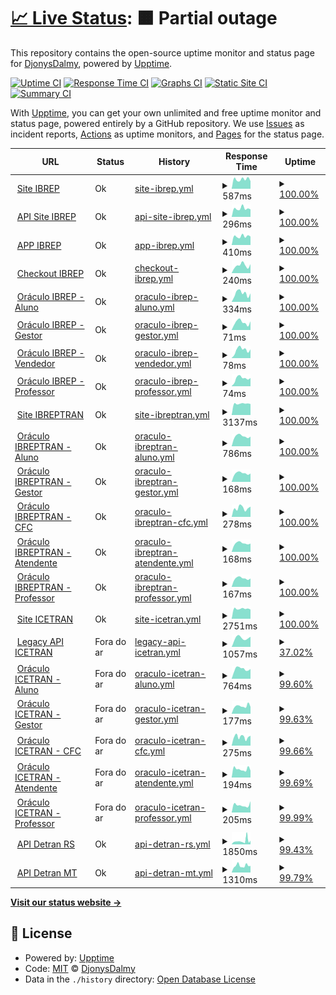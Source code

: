 # [📈 Live Status](https://demo.upptime.js.org): <!--live status--> **🟧 Partial outage**

This repository contains the open-source uptime monitor and status page for [DjonysDalmy](https://demo.upptime.js.org), powered by [Upptime](https://github.com/upptime/upptime).

[![Uptime CI](https://github.com/DjonysDalmy/status-ibrep/workflows/Uptime%20CI/badge.svg)](https://github.com/DjonysDalmy/status-ibrep/actions?query=workflow%3A%22Uptime+CI%22)
[![Response Time CI](https://github.com/DjonysDalmy/status-ibrep/workflows/Response%20Time%20CI/badge.svg)](https://github.com/DjonysDalmy/status-ibrep/actions?query=workflow%3A%22Response+Time+CI%22)
[![Graphs CI](https://github.com/DjonysDalmy/status-ibrep/workflows/Graphs%20CI/badge.svg)](https://github.com/DjonysDalmy/status-ibrep/actions?query=workflow%3A%22Graphs+CI%22)
[![Static Site CI](https://github.com/DjonysDalmy/status-ibrep/workflows/Static%20Site%20CI/badge.svg)](https://github.com/DjonysDalmy/status-ibrep/actions?query=workflow%3A%22Static+Site+CI%22)
[![Summary CI](https://github.com/DjonysDalmy/status-ibrep/workflows/Summary%20CI/badge.svg)](https://github.com/DjonysDalmy/status-ibrep/actions?query=workflow%3A%22Summary+CI%22)

With [Upptime](https://upptime.js.org), you can get your own unlimited and free uptime monitor and status page, powered entirely by a GitHub repository. We use [Issues](https://github.com/DjonysDalmy/status-ibrep/issues) as incident reports, [Actions](https://github.com/DjonysDalmy/status-ibrep/actions) as uptime monitors, and [Pages](https://demo.upptime.js.org) for the status page.

<!--start: status pages-->
<!-- This summary is generated by Upptime (https://github.com/upptime/upptime) -->
<!-- Do not edit this manually, your changes will be overwritten -->
<!-- prettier-ignore -->
| URL | Status | History | Response Time | Uptime |
| --- | ------ | ------- | ------------- | ------ |
| <img alt="" src="https://app.ibrep.com.br/techdesk/icon/IBREP.png" height="13"> [Site IBREP](https://ibrep.com.br) | Ok | [site-ibrep.yml](https://github.com/DjonysDalmy/status-ibrep/commits/HEAD/history/site-ibrep.yml) | <details><summary><img alt="Response time graph" src="./graphs/site-ibrep/response-time-week.png" height="20"> 587ms</summary><br><a href="https://status.grupoibrep.com/history/site-ibrep"><img alt="Response time 2041" src="https://img.shields.io/endpoint?url=https%3A%2F%2Fraw.githubusercontent.com%2FDjonysDalmy%2Fstatus-ibrep%2FHEAD%2Fapi%2Fsite-ibrep%2Fresponse-time.json"></a><br><a href="https://status.grupoibrep.com/history/site-ibrep"><img alt="24-hour response time 474" src="https://img.shields.io/endpoint?url=https%3A%2F%2Fraw.githubusercontent.com%2FDjonysDalmy%2Fstatus-ibrep%2FHEAD%2Fapi%2Fsite-ibrep%2Fresponse-time-day.json"></a><br><a href="https://status.grupoibrep.com/history/site-ibrep"><img alt="7-day response time 587" src="https://img.shields.io/endpoint?url=https%3A%2F%2Fraw.githubusercontent.com%2FDjonysDalmy%2Fstatus-ibrep%2FHEAD%2Fapi%2Fsite-ibrep%2Fresponse-time-week.json"></a><br><a href="https://status.grupoibrep.com/history/site-ibrep"><img alt="30-day response time 560" src="https://img.shields.io/endpoint?url=https%3A%2F%2Fraw.githubusercontent.com%2FDjonysDalmy%2Fstatus-ibrep%2FHEAD%2Fapi%2Fsite-ibrep%2Fresponse-time-month.json"></a><br><a href="https://status.grupoibrep.com/history/site-ibrep"><img alt="1-year response time 2041" src="https://img.shields.io/endpoint?url=https%3A%2F%2Fraw.githubusercontent.com%2FDjonysDalmy%2Fstatus-ibrep%2FHEAD%2Fapi%2Fsite-ibrep%2Fresponse-time-year.json"></a></details> | <details><summary><a href="https://status.grupoibrep.com/history/site-ibrep">100.00%</a></summary><a href="https://status.grupoibrep.com/history/site-ibrep"><img alt="All-time uptime 97.16%" src="https://img.shields.io/endpoint?url=https%3A%2F%2Fraw.githubusercontent.com%2FDjonysDalmy%2Fstatus-ibrep%2FHEAD%2Fapi%2Fsite-ibrep%2Fuptime.json"></a><br><a href="https://status.grupoibrep.com/history/site-ibrep"><img alt="24-hour uptime 100.00%" src="https://img.shields.io/endpoint?url=https%3A%2F%2Fraw.githubusercontent.com%2FDjonysDalmy%2Fstatus-ibrep%2FHEAD%2Fapi%2Fsite-ibrep%2Fuptime-day.json"></a><br><a href="https://status.grupoibrep.com/history/site-ibrep"><img alt="7-day uptime 100.00%" src="https://img.shields.io/endpoint?url=https%3A%2F%2Fraw.githubusercontent.com%2FDjonysDalmy%2Fstatus-ibrep%2FHEAD%2Fapi%2Fsite-ibrep%2Fuptime-week.json"></a><br><a href="https://status.grupoibrep.com/history/site-ibrep"><img alt="30-day uptime 99.93%" src="https://img.shields.io/endpoint?url=https%3A%2F%2Fraw.githubusercontent.com%2FDjonysDalmy%2Fstatus-ibrep%2FHEAD%2Fapi%2Fsite-ibrep%2Fuptime-month.json"></a><br><a href="https://status.grupoibrep.com/history/site-ibrep"><img alt="1-year uptime 97.16%" src="https://img.shields.io/endpoint?url=https%3A%2F%2Fraw.githubusercontent.com%2FDjonysDalmy%2Fstatus-ibrep%2FHEAD%2Fapi%2Fsite-ibrep%2Fuptime-year.json"></a></details>
| <img alt="" src="https://app.ibrep.com.br/techdesk/icon/IBREP.png" height="13"> [API Site IBREP](https://ibrep.com.br/api/ibrep/public/index.php/) | Ok | [api-site-ibrep.yml](https://github.com/DjonysDalmy/status-ibrep/commits/HEAD/history/api-site-ibrep.yml) | <details><summary><img alt="Response time graph" src="./graphs/api-site-ibrep/response-time-week.png" height="20"> 296ms</summary><br><a href="https://status.grupoibrep.com/history/api-site-ibrep"><img alt="Response time 271" src="https://img.shields.io/endpoint?url=https%3A%2F%2Fraw.githubusercontent.com%2FDjonysDalmy%2Fstatus-ibrep%2FHEAD%2Fapi%2Fapi-site-ibrep%2Fresponse-time.json"></a><br><a href="https://status.grupoibrep.com/history/api-site-ibrep"><img alt="24-hour response time 264" src="https://img.shields.io/endpoint?url=https%3A%2F%2Fraw.githubusercontent.com%2FDjonysDalmy%2Fstatus-ibrep%2FHEAD%2Fapi%2Fapi-site-ibrep%2Fresponse-time-day.json"></a><br><a href="https://status.grupoibrep.com/history/api-site-ibrep"><img alt="7-day response time 296" src="https://img.shields.io/endpoint?url=https%3A%2F%2Fraw.githubusercontent.com%2FDjonysDalmy%2Fstatus-ibrep%2FHEAD%2Fapi%2Fapi-site-ibrep%2Fresponse-time-week.json"></a><br><a href="https://status.grupoibrep.com/history/api-site-ibrep"><img alt="30-day response time 255" src="https://img.shields.io/endpoint?url=https%3A%2F%2Fraw.githubusercontent.com%2FDjonysDalmy%2Fstatus-ibrep%2FHEAD%2Fapi%2Fapi-site-ibrep%2Fresponse-time-month.json"></a><br><a href="https://status.grupoibrep.com/history/api-site-ibrep"><img alt="1-year response time 271" src="https://img.shields.io/endpoint?url=https%3A%2F%2Fraw.githubusercontent.com%2FDjonysDalmy%2Fstatus-ibrep%2FHEAD%2Fapi%2Fapi-site-ibrep%2Fresponse-time-year.json"></a></details> | <details><summary><a href="https://status.grupoibrep.com/history/api-site-ibrep">100.00%</a></summary><a href="https://status.grupoibrep.com/history/api-site-ibrep"><img alt="All-time uptime 99.80%" src="https://img.shields.io/endpoint?url=https%3A%2F%2Fraw.githubusercontent.com%2FDjonysDalmy%2Fstatus-ibrep%2FHEAD%2Fapi%2Fapi-site-ibrep%2Fuptime.json"></a><br><a href="https://status.grupoibrep.com/history/api-site-ibrep"><img alt="24-hour uptime 100.00%" src="https://img.shields.io/endpoint?url=https%3A%2F%2Fraw.githubusercontent.com%2FDjonysDalmy%2Fstatus-ibrep%2FHEAD%2Fapi%2Fapi-site-ibrep%2Fuptime-day.json"></a><br><a href="https://status.grupoibrep.com/history/api-site-ibrep"><img alt="7-day uptime 100.00%" src="https://img.shields.io/endpoint?url=https%3A%2F%2Fraw.githubusercontent.com%2FDjonysDalmy%2Fstatus-ibrep%2FHEAD%2Fapi%2Fapi-site-ibrep%2Fuptime-week.json"></a><br><a href="https://status.grupoibrep.com/history/api-site-ibrep"><img alt="30-day uptime 99.93%" src="https://img.shields.io/endpoint?url=https%3A%2F%2Fraw.githubusercontent.com%2FDjonysDalmy%2Fstatus-ibrep%2FHEAD%2Fapi%2Fapi-site-ibrep%2Fuptime-month.json"></a><br><a href="https://status.grupoibrep.com/history/api-site-ibrep"><img alt="1-year uptime 99.80%" src="https://img.shields.io/endpoint?url=https%3A%2F%2Fraw.githubusercontent.com%2FDjonysDalmy%2Fstatus-ibrep%2FHEAD%2Fapi%2Fapi-site-ibrep%2Fuptime-year.json"></a></details>
| <img alt="" src="https://app.ibrep.com.br/techdesk/icon/IBREP.png" height="13"> [APP IBREP](https://app.ibrep.com.br) | Ok | [app-ibrep.yml](https://github.com/DjonysDalmy/status-ibrep/commits/HEAD/history/app-ibrep.yml) | <details><summary><img alt="Response time graph" src="./graphs/app-ibrep/response-time-week.png" height="20"> 410ms</summary><br><a href="https://status.grupoibrep.com/history/app-ibrep"><img alt="Response time 331" src="https://img.shields.io/endpoint?url=https%3A%2F%2Fraw.githubusercontent.com%2FDjonysDalmy%2Fstatus-ibrep%2FHEAD%2Fapi%2Fapp-ibrep%2Fresponse-time.json"></a><br><a href="https://status.grupoibrep.com/history/app-ibrep"><img alt="24-hour response time 401" src="https://img.shields.io/endpoint?url=https%3A%2F%2Fraw.githubusercontent.com%2FDjonysDalmy%2Fstatus-ibrep%2FHEAD%2Fapi%2Fapp-ibrep%2Fresponse-time-day.json"></a><br><a href="https://status.grupoibrep.com/history/app-ibrep"><img alt="7-day response time 410" src="https://img.shields.io/endpoint?url=https%3A%2F%2Fraw.githubusercontent.com%2FDjonysDalmy%2Fstatus-ibrep%2FHEAD%2Fapi%2Fapp-ibrep%2Fresponse-time-week.json"></a><br><a href="https://status.grupoibrep.com/history/app-ibrep"><img alt="30-day response time 365" src="https://img.shields.io/endpoint?url=https%3A%2F%2Fraw.githubusercontent.com%2FDjonysDalmy%2Fstatus-ibrep%2FHEAD%2Fapi%2Fapp-ibrep%2Fresponse-time-month.json"></a><br><a href="https://status.grupoibrep.com/history/app-ibrep"><img alt="1-year response time 331" src="https://img.shields.io/endpoint?url=https%3A%2F%2Fraw.githubusercontent.com%2FDjonysDalmy%2Fstatus-ibrep%2FHEAD%2Fapi%2Fapp-ibrep%2Fresponse-time-year.json"></a></details> | <details><summary><a href="https://status.grupoibrep.com/history/app-ibrep">100.00%</a></summary><a href="https://status.grupoibrep.com/history/app-ibrep"><img alt="All-time uptime 99.96%" src="https://img.shields.io/endpoint?url=https%3A%2F%2Fraw.githubusercontent.com%2FDjonysDalmy%2Fstatus-ibrep%2FHEAD%2Fapi%2Fapp-ibrep%2Fuptime.json"></a><br><a href="https://status.grupoibrep.com/history/app-ibrep"><img alt="24-hour uptime 100.00%" src="https://img.shields.io/endpoint?url=https%3A%2F%2Fraw.githubusercontent.com%2FDjonysDalmy%2Fstatus-ibrep%2FHEAD%2Fapi%2Fapp-ibrep%2Fuptime-day.json"></a><br><a href="https://status.grupoibrep.com/history/app-ibrep"><img alt="7-day uptime 100.00%" src="https://img.shields.io/endpoint?url=https%3A%2F%2Fraw.githubusercontent.com%2FDjonysDalmy%2Fstatus-ibrep%2FHEAD%2Fapi%2Fapp-ibrep%2Fuptime-week.json"></a><br><a href="https://status.grupoibrep.com/history/app-ibrep"><img alt="30-day uptime 99.93%" src="https://img.shields.io/endpoint?url=https%3A%2F%2Fraw.githubusercontent.com%2FDjonysDalmy%2Fstatus-ibrep%2FHEAD%2Fapi%2Fapp-ibrep%2Fuptime-month.json"></a><br><a href="https://status.grupoibrep.com/history/app-ibrep"><img alt="1-year uptime 99.96%" src="https://img.shields.io/endpoint?url=https%3A%2F%2Fraw.githubusercontent.com%2FDjonysDalmy%2Fstatus-ibrep%2FHEAD%2Fapi%2Fapp-ibrep%2Fuptime-year.json"></a></details>
| <img alt="" src="https://app.ibrep.com.br/techdesk/icon/IBREP.png" height="13"> [Checkout IBREP](https://checkout.ibrep.com.br) | Ok | [checkout-ibrep.yml](https://github.com/DjonysDalmy/status-ibrep/commits/HEAD/history/checkout-ibrep.yml) | <details><summary><img alt="Response time graph" src="./graphs/checkout-ibrep/response-time-week.png" height="20"> 240ms</summary><br><a href="https://status.grupoibrep.com/history/checkout-ibrep"><img alt="Response time 154" src="https://img.shields.io/endpoint?url=https%3A%2F%2Fraw.githubusercontent.com%2FDjonysDalmy%2Fstatus-ibrep%2FHEAD%2Fapi%2Fcheckout-ibrep%2Fresponse-time.json"></a><br><a href="https://status.grupoibrep.com/history/checkout-ibrep"><img alt="24-hour response time 280" src="https://img.shields.io/endpoint?url=https%3A%2F%2Fraw.githubusercontent.com%2FDjonysDalmy%2Fstatus-ibrep%2FHEAD%2Fapi%2Fcheckout-ibrep%2Fresponse-time-day.json"></a><br><a href="https://status.grupoibrep.com/history/checkout-ibrep"><img alt="7-day response time 240" src="https://img.shields.io/endpoint?url=https%3A%2F%2Fraw.githubusercontent.com%2FDjonysDalmy%2Fstatus-ibrep%2FHEAD%2Fapi%2Fcheckout-ibrep%2Fresponse-time-week.json"></a><br><a href="https://status.grupoibrep.com/history/checkout-ibrep"><img alt="30-day response time 196" src="https://img.shields.io/endpoint?url=https%3A%2F%2Fraw.githubusercontent.com%2FDjonysDalmy%2Fstatus-ibrep%2FHEAD%2Fapi%2Fcheckout-ibrep%2Fresponse-time-month.json"></a><br><a href="https://status.grupoibrep.com/history/checkout-ibrep"><img alt="1-year response time 154" src="https://img.shields.io/endpoint?url=https%3A%2F%2Fraw.githubusercontent.com%2FDjonysDalmy%2Fstatus-ibrep%2FHEAD%2Fapi%2Fcheckout-ibrep%2Fresponse-time-year.json"></a></details> | <details><summary><a href="https://status.grupoibrep.com/history/checkout-ibrep">100.00%</a></summary><a href="https://status.grupoibrep.com/history/checkout-ibrep"><img alt="All-time uptime 99.97%" src="https://img.shields.io/endpoint?url=https%3A%2F%2Fraw.githubusercontent.com%2FDjonysDalmy%2Fstatus-ibrep%2FHEAD%2Fapi%2Fcheckout-ibrep%2Fuptime.json"></a><br><a href="https://status.grupoibrep.com/history/checkout-ibrep"><img alt="24-hour uptime 100.00%" src="https://img.shields.io/endpoint?url=https%3A%2F%2Fraw.githubusercontent.com%2FDjonysDalmy%2Fstatus-ibrep%2FHEAD%2Fapi%2Fcheckout-ibrep%2Fuptime-day.json"></a><br><a href="https://status.grupoibrep.com/history/checkout-ibrep"><img alt="7-day uptime 100.00%" src="https://img.shields.io/endpoint?url=https%3A%2F%2Fraw.githubusercontent.com%2FDjonysDalmy%2Fstatus-ibrep%2FHEAD%2Fapi%2Fcheckout-ibrep%2Fuptime-week.json"></a><br><a href="https://status.grupoibrep.com/history/checkout-ibrep"><img alt="30-day uptime 99.93%" src="https://img.shields.io/endpoint?url=https%3A%2F%2Fraw.githubusercontent.com%2FDjonysDalmy%2Fstatus-ibrep%2FHEAD%2Fapi%2Fcheckout-ibrep%2Fuptime-month.json"></a><br><a href="https://status.grupoibrep.com/history/checkout-ibrep"><img alt="1-year uptime 99.97%" src="https://img.shields.io/endpoint?url=https%3A%2F%2Fraw.githubusercontent.com%2FDjonysDalmy%2Fstatus-ibrep%2FHEAD%2Fapi%2Fcheckout-ibrep%2Fuptime-year.json"></a></details>
| <img alt="" src="https://app.ibrep.com.br/techdesk/icon/IBREP.png" height="13"> [Oráculo IBREP - Aluno](https://ibrep.alfamaoraculo.com.br/aluno/) | Ok | [oraculo-ibrep-aluno.yml](https://github.com/DjonysDalmy/status-ibrep/commits/HEAD/history/oraculo-ibrep-aluno.yml) | <details><summary><img alt="Response time graph" src="./graphs/oraculo-ibrep-aluno/response-time-week.png" height="20"> 334ms</summary><br><a href="https://status.grupoibrep.com/history/oraculo-ibrep-aluno"><img alt="Response time 439" src="https://img.shields.io/endpoint?url=https%3A%2F%2Fraw.githubusercontent.com%2FDjonysDalmy%2Fstatus-ibrep%2FHEAD%2Fapi%2Foraculo-ibrep-aluno%2Fresponse-time.json"></a><br><a href="https://status.grupoibrep.com/history/oraculo-ibrep-aluno"><img alt="24-hour response time 330" src="https://img.shields.io/endpoint?url=https%3A%2F%2Fraw.githubusercontent.com%2FDjonysDalmy%2Fstatus-ibrep%2FHEAD%2Fapi%2Foraculo-ibrep-aluno%2Fresponse-time-day.json"></a><br><a href="https://status.grupoibrep.com/history/oraculo-ibrep-aluno"><img alt="7-day response time 334" src="https://img.shields.io/endpoint?url=https%3A%2F%2Fraw.githubusercontent.com%2FDjonysDalmy%2Fstatus-ibrep%2FHEAD%2Fapi%2Foraculo-ibrep-aluno%2Fresponse-time-week.json"></a><br><a href="https://status.grupoibrep.com/history/oraculo-ibrep-aluno"><img alt="30-day response time 461" src="https://img.shields.io/endpoint?url=https%3A%2F%2Fraw.githubusercontent.com%2FDjonysDalmy%2Fstatus-ibrep%2FHEAD%2Fapi%2Foraculo-ibrep-aluno%2Fresponse-time-month.json"></a><br><a href="https://status.grupoibrep.com/history/oraculo-ibrep-aluno"><img alt="1-year response time 439" src="https://img.shields.io/endpoint?url=https%3A%2F%2Fraw.githubusercontent.com%2FDjonysDalmy%2Fstatus-ibrep%2FHEAD%2Fapi%2Foraculo-ibrep-aluno%2Fresponse-time-year.json"></a></details> | <details><summary><a href="https://status.grupoibrep.com/history/oraculo-ibrep-aluno">100.00%</a></summary><a href="https://status.grupoibrep.com/history/oraculo-ibrep-aluno"><img alt="All-time uptime 99.28%" src="https://img.shields.io/endpoint?url=https%3A%2F%2Fraw.githubusercontent.com%2FDjonysDalmy%2Fstatus-ibrep%2FHEAD%2Fapi%2Foraculo-ibrep-aluno%2Fuptime.json"></a><br><a href="https://status.grupoibrep.com/history/oraculo-ibrep-aluno"><img alt="24-hour uptime 100.00%" src="https://img.shields.io/endpoint?url=https%3A%2F%2Fraw.githubusercontent.com%2FDjonysDalmy%2Fstatus-ibrep%2FHEAD%2Fapi%2Foraculo-ibrep-aluno%2Fuptime-day.json"></a><br><a href="https://status.grupoibrep.com/history/oraculo-ibrep-aluno"><img alt="7-day uptime 100.00%" src="https://img.shields.io/endpoint?url=https%3A%2F%2Fraw.githubusercontent.com%2FDjonysDalmy%2Fstatus-ibrep%2FHEAD%2Fapi%2Foraculo-ibrep-aluno%2Fuptime-week.json"></a><br><a href="https://status.grupoibrep.com/history/oraculo-ibrep-aluno"><img alt="30-day uptime 96.73%" src="https://img.shields.io/endpoint?url=https%3A%2F%2Fraw.githubusercontent.com%2FDjonysDalmy%2Fstatus-ibrep%2FHEAD%2Fapi%2Foraculo-ibrep-aluno%2Fuptime-month.json"></a><br><a href="https://status.grupoibrep.com/history/oraculo-ibrep-aluno"><img alt="1-year uptime 99.28%" src="https://img.shields.io/endpoint?url=https%3A%2F%2Fraw.githubusercontent.com%2FDjonysDalmy%2Fstatus-ibrep%2FHEAD%2Fapi%2Foraculo-ibrep-aluno%2Fuptime-year.json"></a></details>
| <img alt="" src="https://app.ibrep.com.br/techdesk/icon/IBREP.png" height="13"> [Oráculo IBREP - Gestor](https://ibrep.alfamaoraculo.com.br/gestor/) | Ok | [oraculo-ibrep-gestor.yml](https://github.com/DjonysDalmy/status-ibrep/commits/HEAD/history/oraculo-ibrep-gestor.yml) | <details><summary><img alt="Response time graph" src="./graphs/oraculo-ibrep-gestor/response-time-week.png" height="20"> 71ms</summary><br><a href="https://status.grupoibrep.com/history/oraculo-ibrep-gestor"><img alt="Response time 277" src="https://img.shields.io/endpoint?url=https%3A%2F%2Fraw.githubusercontent.com%2FDjonysDalmy%2Fstatus-ibrep%2FHEAD%2Fapi%2Foraculo-ibrep-gestor%2Fresponse-time.json"></a><br><a href="https://status.grupoibrep.com/history/oraculo-ibrep-gestor"><img alt="24-hour response time 81" src="https://img.shields.io/endpoint?url=https%3A%2F%2Fraw.githubusercontent.com%2FDjonysDalmy%2Fstatus-ibrep%2FHEAD%2Fapi%2Foraculo-ibrep-gestor%2Fresponse-time-day.json"></a><br><a href="https://status.grupoibrep.com/history/oraculo-ibrep-gestor"><img alt="7-day response time 71" src="https://img.shields.io/endpoint?url=https%3A%2F%2Fraw.githubusercontent.com%2FDjonysDalmy%2Fstatus-ibrep%2FHEAD%2Fapi%2Foraculo-ibrep-gestor%2Fresponse-time-week.json"></a><br><a href="https://status.grupoibrep.com/history/oraculo-ibrep-gestor"><img alt="30-day response time 162" src="https://img.shields.io/endpoint?url=https%3A%2F%2Fraw.githubusercontent.com%2FDjonysDalmy%2Fstatus-ibrep%2FHEAD%2Fapi%2Foraculo-ibrep-gestor%2Fresponse-time-month.json"></a><br><a href="https://status.grupoibrep.com/history/oraculo-ibrep-gestor"><img alt="1-year response time 277" src="https://img.shields.io/endpoint?url=https%3A%2F%2Fraw.githubusercontent.com%2FDjonysDalmy%2Fstatus-ibrep%2FHEAD%2Fapi%2Foraculo-ibrep-gestor%2Fresponse-time-year.json"></a></details> | <details><summary><a href="https://status.grupoibrep.com/history/oraculo-ibrep-gestor">100.00%</a></summary><a href="https://status.grupoibrep.com/history/oraculo-ibrep-gestor"><img alt="All-time uptime 99.40%" src="https://img.shields.io/endpoint?url=https%3A%2F%2Fraw.githubusercontent.com%2FDjonysDalmy%2Fstatus-ibrep%2FHEAD%2Fapi%2Foraculo-ibrep-gestor%2Fuptime.json"></a><br><a href="https://status.grupoibrep.com/history/oraculo-ibrep-gestor"><img alt="24-hour uptime 100.00%" src="https://img.shields.io/endpoint?url=https%3A%2F%2Fraw.githubusercontent.com%2FDjonysDalmy%2Fstatus-ibrep%2FHEAD%2Fapi%2Foraculo-ibrep-gestor%2Fuptime-day.json"></a><br><a href="https://status.grupoibrep.com/history/oraculo-ibrep-gestor"><img alt="7-day uptime 100.00%" src="https://img.shields.io/endpoint?url=https%3A%2F%2Fraw.githubusercontent.com%2FDjonysDalmy%2Fstatus-ibrep%2FHEAD%2Fapi%2Foraculo-ibrep-gestor%2Fuptime-week.json"></a><br><a href="https://status.grupoibrep.com/history/oraculo-ibrep-gestor"><img alt="30-day uptime 96.77%" src="https://img.shields.io/endpoint?url=https%3A%2F%2Fraw.githubusercontent.com%2FDjonysDalmy%2Fstatus-ibrep%2FHEAD%2Fapi%2Foraculo-ibrep-gestor%2Fuptime-month.json"></a><br><a href="https://status.grupoibrep.com/history/oraculo-ibrep-gestor"><img alt="1-year uptime 99.40%" src="https://img.shields.io/endpoint?url=https%3A%2F%2Fraw.githubusercontent.com%2FDjonysDalmy%2Fstatus-ibrep%2FHEAD%2Fapi%2Foraculo-ibrep-gestor%2Fuptime-year.json"></a></details>
| <img alt="" src="https://app.ibrep.com.br/techdesk/icon/IBREP.png" height="13"> [Oráculo IBREP - Vendedor](https://ibrep.alfamaoraculo.com.br/vendedor/) | Ok | [oraculo-ibrep-vendedor.yml](https://github.com/DjonysDalmy/status-ibrep/commits/HEAD/history/oraculo-ibrep-vendedor.yml) | <details><summary><img alt="Response time graph" src="./graphs/oraculo-ibrep-vendedor/response-time-week.png" height="20"> 78ms</summary><br><a href="https://status.grupoibrep.com/history/oraculo-ibrep-vendedor"><img alt="Response time 144" src="https://img.shields.io/endpoint?url=https%3A%2F%2Fraw.githubusercontent.com%2FDjonysDalmy%2Fstatus-ibrep%2FHEAD%2Fapi%2Foraculo-ibrep-vendedor%2Fresponse-time.json"></a><br><a href="https://status.grupoibrep.com/history/oraculo-ibrep-vendedor"><img alt="24-hour response time 82" src="https://img.shields.io/endpoint?url=https%3A%2F%2Fraw.githubusercontent.com%2FDjonysDalmy%2Fstatus-ibrep%2FHEAD%2Fapi%2Foraculo-ibrep-vendedor%2Fresponse-time-day.json"></a><br><a href="https://status.grupoibrep.com/history/oraculo-ibrep-vendedor"><img alt="7-day response time 78" src="https://img.shields.io/endpoint?url=https%3A%2F%2Fraw.githubusercontent.com%2FDjonysDalmy%2Fstatus-ibrep%2FHEAD%2Fapi%2Foraculo-ibrep-vendedor%2Fresponse-time-week.json"></a><br><a href="https://status.grupoibrep.com/history/oraculo-ibrep-vendedor"><img alt="30-day response time 178" src="https://img.shields.io/endpoint?url=https%3A%2F%2Fraw.githubusercontent.com%2FDjonysDalmy%2Fstatus-ibrep%2FHEAD%2Fapi%2Foraculo-ibrep-vendedor%2Fresponse-time-month.json"></a><br><a href="https://status.grupoibrep.com/history/oraculo-ibrep-vendedor"><img alt="1-year response time 144" src="https://img.shields.io/endpoint?url=https%3A%2F%2Fraw.githubusercontent.com%2FDjonysDalmy%2Fstatus-ibrep%2FHEAD%2Fapi%2Foraculo-ibrep-vendedor%2Fresponse-time-year.json"></a></details> | <details><summary><a href="https://status.grupoibrep.com/history/oraculo-ibrep-vendedor">100.00%</a></summary><a href="https://status.grupoibrep.com/history/oraculo-ibrep-vendedor"><img alt="All-time uptime 99.47%" src="https://img.shields.io/endpoint?url=https%3A%2F%2Fraw.githubusercontent.com%2FDjonysDalmy%2Fstatus-ibrep%2FHEAD%2Fapi%2Foraculo-ibrep-vendedor%2Fuptime.json"></a><br><a href="https://status.grupoibrep.com/history/oraculo-ibrep-vendedor"><img alt="24-hour uptime 100.00%" src="https://img.shields.io/endpoint?url=https%3A%2F%2Fraw.githubusercontent.com%2FDjonysDalmy%2Fstatus-ibrep%2FHEAD%2Fapi%2Foraculo-ibrep-vendedor%2Fuptime-day.json"></a><br><a href="https://status.grupoibrep.com/history/oraculo-ibrep-vendedor"><img alt="7-day uptime 100.00%" src="https://img.shields.io/endpoint?url=https%3A%2F%2Fraw.githubusercontent.com%2FDjonysDalmy%2Fstatus-ibrep%2FHEAD%2Fapi%2Foraculo-ibrep-vendedor%2Fuptime-week.json"></a><br><a href="https://status.grupoibrep.com/history/oraculo-ibrep-vendedor"><img alt="30-day uptime 96.77%" src="https://img.shields.io/endpoint?url=https%3A%2F%2Fraw.githubusercontent.com%2FDjonysDalmy%2Fstatus-ibrep%2FHEAD%2Fapi%2Foraculo-ibrep-vendedor%2Fuptime-month.json"></a><br><a href="https://status.grupoibrep.com/history/oraculo-ibrep-vendedor"><img alt="1-year uptime 99.47%" src="https://img.shields.io/endpoint?url=https%3A%2F%2Fraw.githubusercontent.com%2FDjonysDalmy%2Fstatus-ibrep%2FHEAD%2Fapi%2Foraculo-ibrep-vendedor%2Fuptime-year.json"></a></details>
| <img alt="" src="https://app.ibrep.com.br/techdesk/icon/IBREP.png" height="13"> [Oráculo IBREP - Professor](https://ibrep.alfamaoraculo.com.br/professor/) | Ok | [oraculo-ibrep-professor.yml](https://github.com/DjonysDalmy/status-ibrep/commits/HEAD/history/oraculo-ibrep-professor.yml) | <details><summary><img alt="Response time graph" src="./graphs/oraculo-ibrep-professor/response-time-week.png" height="20"> 74ms</summary><br><a href="https://status.grupoibrep.com/history/oraculo-ibrep-professor"><img alt="Response time 234" src="https://img.shields.io/endpoint?url=https%3A%2F%2Fraw.githubusercontent.com%2FDjonysDalmy%2Fstatus-ibrep%2FHEAD%2Fapi%2Foraculo-ibrep-professor%2Fresponse-time.json"></a><br><a href="https://status.grupoibrep.com/history/oraculo-ibrep-professor"><img alt="24-hour response time 77" src="https://img.shields.io/endpoint?url=https%3A%2F%2Fraw.githubusercontent.com%2FDjonysDalmy%2Fstatus-ibrep%2FHEAD%2Fapi%2Foraculo-ibrep-professor%2Fresponse-time-day.json"></a><br><a href="https://status.grupoibrep.com/history/oraculo-ibrep-professor"><img alt="7-day response time 74" src="https://img.shields.io/endpoint?url=https%3A%2F%2Fraw.githubusercontent.com%2FDjonysDalmy%2Fstatus-ibrep%2FHEAD%2Fapi%2Foraculo-ibrep-professor%2Fresponse-time-week.json"></a><br><a href="https://status.grupoibrep.com/history/oraculo-ibrep-professor"><img alt="30-day response time 273" src="https://img.shields.io/endpoint?url=https%3A%2F%2Fraw.githubusercontent.com%2FDjonysDalmy%2Fstatus-ibrep%2FHEAD%2Fapi%2Foraculo-ibrep-professor%2Fresponse-time-month.json"></a><br><a href="https://status.grupoibrep.com/history/oraculo-ibrep-professor"><img alt="1-year response time 234" src="https://img.shields.io/endpoint?url=https%3A%2F%2Fraw.githubusercontent.com%2FDjonysDalmy%2Fstatus-ibrep%2FHEAD%2Fapi%2Foraculo-ibrep-professor%2Fresponse-time-year.json"></a></details> | <details><summary><a href="https://status.grupoibrep.com/history/oraculo-ibrep-professor">100.00%</a></summary><a href="https://status.grupoibrep.com/history/oraculo-ibrep-professor"><img alt="All-time uptime 99.55%" src="https://img.shields.io/endpoint?url=https%3A%2F%2Fraw.githubusercontent.com%2FDjonysDalmy%2Fstatus-ibrep%2FHEAD%2Fapi%2Foraculo-ibrep-professor%2Fuptime.json"></a><br><a href="https://status.grupoibrep.com/history/oraculo-ibrep-professor"><img alt="24-hour uptime 100.00%" src="https://img.shields.io/endpoint?url=https%3A%2F%2Fraw.githubusercontent.com%2FDjonysDalmy%2Fstatus-ibrep%2FHEAD%2Fapi%2Foraculo-ibrep-professor%2Fuptime-day.json"></a><br><a href="https://status.grupoibrep.com/history/oraculo-ibrep-professor"><img alt="7-day uptime 100.00%" src="https://img.shields.io/endpoint?url=https%3A%2F%2Fraw.githubusercontent.com%2FDjonysDalmy%2Fstatus-ibrep%2FHEAD%2Fapi%2Foraculo-ibrep-professor%2Fuptime-week.json"></a><br><a href="https://status.grupoibrep.com/history/oraculo-ibrep-professor"><img alt="30-day uptime 96.77%" src="https://img.shields.io/endpoint?url=https%3A%2F%2Fraw.githubusercontent.com%2FDjonysDalmy%2Fstatus-ibrep%2FHEAD%2Fapi%2Foraculo-ibrep-professor%2Fuptime-month.json"></a><br><a href="https://status.grupoibrep.com/history/oraculo-ibrep-professor"><img alt="1-year uptime 99.55%" src="https://img.shields.io/endpoint?url=https%3A%2F%2Fraw.githubusercontent.com%2FDjonysDalmy%2Fstatus-ibrep%2FHEAD%2Fapi%2Foraculo-ibrep-professor%2Fuptime-year.json"></a></details>
| <img alt="" src="https://app.ibrep.com.br/techdesk/icon/IBREPTRAN.png" height="13"> [Site IBREPTRAN](https://ibreptran.ibrep.com.br/) | Ok | [site-ibreptran.yml](https://github.com/DjonysDalmy/status-ibrep/commits/HEAD/history/site-ibreptran.yml) | <details><summary><img alt="Response time graph" src="./graphs/site-ibreptran/response-time-week.png" height="20"> 3137ms</summary><br><a href="https://status.grupoibrep.com/history/site-ibreptran"><img alt="Response time 2821" src="https://img.shields.io/endpoint?url=https%3A%2F%2Fraw.githubusercontent.com%2FDjonysDalmy%2Fstatus-ibrep%2FHEAD%2Fapi%2Fsite-ibreptran%2Fresponse-time.json"></a><br><a href="https://status.grupoibrep.com/history/site-ibreptran"><img alt="24-hour response time 3034" src="https://img.shields.io/endpoint?url=https%3A%2F%2Fraw.githubusercontent.com%2FDjonysDalmy%2Fstatus-ibrep%2FHEAD%2Fapi%2Fsite-ibreptran%2Fresponse-time-day.json"></a><br><a href="https://status.grupoibrep.com/history/site-ibreptran"><img alt="7-day response time 3137" src="https://img.shields.io/endpoint?url=https%3A%2F%2Fraw.githubusercontent.com%2FDjonysDalmy%2Fstatus-ibrep%2FHEAD%2Fapi%2Fsite-ibreptran%2Fresponse-time-week.json"></a><br><a href="https://status.grupoibrep.com/history/site-ibreptran"><img alt="30-day response time 2625" src="https://img.shields.io/endpoint?url=https%3A%2F%2Fraw.githubusercontent.com%2FDjonysDalmy%2Fstatus-ibrep%2FHEAD%2Fapi%2Fsite-ibreptran%2Fresponse-time-month.json"></a><br><a href="https://status.grupoibrep.com/history/site-ibreptran"><img alt="1-year response time 2821" src="https://img.shields.io/endpoint?url=https%3A%2F%2Fraw.githubusercontent.com%2FDjonysDalmy%2Fstatus-ibrep%2FHEAD%2Fapi%2Fsite-ibreptran%2Fresponse-time-year.json"></a></details> | <details><summary><a href="https://status.grupoibrep.com/history/site-ibreptran">100.00%</a></summary><a href="https://status.grupoibrep.com/history/site-ibreptran"><img alt="All-time uptime 99.92%" src="https://img.shields.io/endpoint?url=https%3A%2F%2Fraw.githubusercontent.com%2FDjonysDalmy%2Fstatus-ibrep%2FHEAD%2Fapi%2Fsite-ibreptran%2Fuptime.json"></a><br><a href="https://status.grupoibrep.com/history/site-ibreptran"><img alt="24-hour uptime 100.00%" src="https://img.shields.io/endpoint?url=https%3A%2F%2Fraw.githubusercontent.com%2FDjonysDalmy%2Fstatus-ibrep%2FHEAD%2Fapi%2Fsite-ibreptran%2Fuptime-day.json"></a><br><a href="https://status.grupoibrep.com/history/site-ibreptran"><img alt="7-day uptime 100.00%" src="https://img.shields.io/endpoint?url=https%3A%2F%2Fraw.githubusercontent.com%2FDjonysDalmy%2Fstatus-ibrep%2FHEAD%2Fapi%2Fsite-ibreptran%2Fuptime-week.json"></a><br><a href="https://status.grupoibrep.com/history/site-ibreptran"><img alt="30-day uptime 99.65%" src="https://img.shields.io/endpoint?url=https%3A%2F%2Fraw.githubusercontent.com%2FDjonysDalmy%2Fstatus-ibrep%2FHEAD%2Fapi%2Fsite-ibreptran%2Fuptime-month.json"></a><br><a href="https://status.grupoibrep.com/history/site-ibreptran"><img alt="1-year uptime 99.92%" src="https://img.shields.io/endpoint?url=https%3A%2F%2Fraw.githubusercontent.com%2FDjonysDalmy%2Fstatus-ibrep%2FHEAD%2Fapi%2Fsite-ibreptran%2Fuptime-year.json"></a></details>
| <img alt="" src="https://app.ibrep.com.br/techdesk/icon/IBREPTRAN.png" height="13"> [Oráculo IBREPTRAN - Aluno](https://ibreptran.alfamaoraculo.com.br/aluno/) | Ok | [oraculo-ibreptran-aluno.yml](https://github.com/DjonysDalmy/status-ibrep/commits/HEAD/history/oraculo-ibreptran-aluno.yml) | <details><summary><img alt="Response time graph" src="./graphs/oraculo-ibreptran-aluno/response-time-week.png" height="20"> 786ms</summary><br><a href="https://status.grupoibrep.com/history/oraculo-ibreptran-aluno"><img alt="Response time 799" src="https://img.shields.io/endpoint?url=https%3A%2F%2Fraw.githubusercontent.com%2FDjonysDalmy%2Fstatus-ibrep%2FHEAD%2Fapi%2Foraculo-ibreptran-aluno%2Fresponse-time.json"></a><br><a href="https://status.grupoibrep.com/history/oraculo-ibreptran-aluno"><img alt="24-hour response time 761" src="https://img.shields.io/endpoint?url=https%3A%2F%2Fraw.githubusercontent.com%2FDjonysDalmy%2Fstatus-ibrep%2FHEAD%2Fapi%2Foraculo-ibreptran-aluno%2Fresponse-time-day.json"></a><br><a href="https://status.grupoibrep.com/history/oraculo-ibreptran-aluno"><img alt="7-day response time 786" src="https://img.shields.io/endpoint?url=https%3A%2F%2Fraw.githubusercontent.com%2FDjonysDalmy%2Fstatus-ibrep%2FHEAD%2Fapi%2Foraculo-ibreptran-aluno%2Fresponse-time-week.json"></a><br><a href="https://status.grupoibrep.com/history/oraculo-ibreptran-aluno"><img alt="30-day response time 750" src="https://img.shields.io/endpoint?url=https%3A%2F%2Fraw.githubusercontent.com%2FDjonysDalmy%2Fstatus-ibrep%2FHEAD%2Fapi%2Foraculo-ibreptran-aluno%2Fresponse-time-month.json"></a><br><a href="https://status.grupoibrep.com/history/oraculo-ibreptran-aluno"><img alt="1-year response time 799" src="https://img.shields.io/endpoint?url=https%3A%2F%2Fraw.githubusercontent.com%2FDjonysDalmy%2Fstatus-ibrep%2FHEAD%2Fapi%2Foraculo-ibreptran-aluno%2Fresponse-time-year.json"></a></details> | <details><summary><a href="https://status.grupoibrep.com/history/oraculo-ibreptran-aluno">100.00%</a></summary><a href="https://status.grupoibrep.com/history/oraculo-ibreptran-aluno"><img alt="All-time uptime 99.64%" src="https://img.shields.io/endpoint?url=https%3A%2F%2Fraw.githubusercontent.com%2FDjonysDalmy%2Fstatus-ibrep%2FHEAD%2Fapi%2Foraculo-ibreptran-aluno%2Fuptime.json"></a><br><a href="https://status.grupoibrep.com/history/oraculo-ibreptran-aluno"><img alt="24-hour uptime 100.00%" src="https://img.shields.io/endpoint?url=https%3A%2F%2Fraw.githubusercontent.com%2FDjonysDalmy%2Fstatus-ibrep%2FHEAD%2Fapi%2Foraculo-ibreptran-aluno%2Fuptime-day.json"></a><br><a href="https://status.grupoibrep.com/history/oraculo-ibreptran-aluno"><img alt="7-day uptime 100.00%" src="https://img.shields.io/endpoint?url=https%3A%2F%2Fraw.githubusercontent.com%2FDjonysDalmy%2Fstatus-ibrep%2FHEAD%2Fapi%2Foraculo-ibreptran-aluno%2Fuptime-week.json"></a><br><a href="https://status.grupoibrep.com/history/oraculo-ibreptran-aluno"><img alt="30-day uptime 99.27%" src="https://img.shields.io/endpoint?url=https%3A%2F%2Fraw.githubusercontent.com%2FDjonysDalmy%2Fstatus-ibrep%2FHEAD%2Fapi%2Foraculo-ibreptran-aluno%2Fuptime-month.json"></a><br><a href="https://status.grupoibrep.com/history/oraculo-ibreptran-aluno"><img alt="1-year uptime 99.64%" src="https://img.shields.io/endpoint?url=https%3A%2F%2Fraw.githubusercontent.com%2FDjonysDalmy%2Fstatus-ibrep%2FHEAD%2Fapi%2Foraculo-ibreptran-aluno%2Fuptime-year.json"></a></details>
| <img alt="" src="https://app.ibrep.com.br/techdesk/icon/IBREPTRAN.png" height="13"> [Oráculo IBREPTRAN - Gestor](https://ibreptran.alfamaoraculo.com.br/gestor/) | Ok | [oraculo-ibreptran-gestor.yml](https://github.com/DjonysDalmy/status-ibrep/commits/HEAD/history/oraculo-ibreptran-gestor.yml) | <details><summary><img alt="Response time graph" src="./graphs/oraculo-ibreptran-gestor/response-time-week.png" height="20"> 168ms</summary><br><a href="https://status.grupoibrep.com/history/oraculo-ibreptran-gestor"><img alt="Response time 199" src="https://img.shields.io/endpoint?url=https%3A%2F%2Fraw.githubusercontent.com%2FDjonysDalmy%2Fstatus-ibrep%2FHEAD%2Fapi%2Foraculo-ibreptran-gestor%2Fresponse-time.json"></a><br><a href="https://status.grupoibrep.com/history/oraculo-ibreptran-gestor"><img alt="24-hour response time 163" src="https://img.shields.io/endpoint?url=https%3A%2F%2Fraw.githubusercontent.com%2FDjonysDalmy%2Fstatus-ibrep%2FHEAD%2Fapi%2Foraculo-ibreptran-gestor%2Fresponse-time-day.json"></a><br><a href="https://status.grupoibrep.com/history/oraculo-ibreptran-gestor"><img alt="7-day response time 168" src="https://img.shields.io/endpoint?url=https%3A%2F%2Fraw.githubusercontent.com%2FDjonysDalmy%2Fstatus-ibrep%2FHEAD%2Fapi%2Foraculo-ibreptran-gestor%2Fresponse-time-week.json"></a><br><a href="https://status.grupoibrep.com/history/oraculo-ibreptran-gestor"><img alt="30-day response time 224" src="https://img.shields.io/endpoint?url=https%3A%2F%2Fraw.githubusercontent.com%2FDjonysDalmy%2Fstatus-ibrep%2FHEAD%2Fapi%2Foraculo-ibreptran-gestor%2Fresponse-time-month.json"></a><br><a href="https://status.grupoibrep.com/history/oraculo-ibreptran-gestor"><img alt="1-year response time 199" src="https://img.shields.io/endpoint?url=https%3A%2F%2Fraw.githubusercontent.com%2FDjonysDalmy%2Fstatus-ibrep%2FHEAD%2Fapi%2Foraculo-ibreptran-gestor%2Fresponse-time-year.json"></a></details> | <details><summary><a href="https://status.grupoibrep.com/history/oraculo-ibreptran-gestor">100.00%</a></summary><a href="https://status.grupoibrep.com/history/oraculo-ibreptran-gestor"><img alt="All-time uptime 99.78%" src="https://img.shields.io/endpoint?url=https%3A%2F%2Fraw.githubusercontent.com%2FDjonysDalmy%2Fstatus-ibrep%2FHEAD%2Fapi%2Foraculo-ibreptran-gestor%2Fuptime.json"></a><br><a href="https://status.grupoibrep.com/history/oraculo-ibreptran-gestor"><img alt="24-hour uptime 100.00%" src="https://img.shields.io/endpoint?url=https%3A%2F%2Fraw.githubusercontent.com%2FDjonysDalmy%2Fstatus-ibrep%2FHEAD%2Fapi%2Foraculo-ibreptran-gestor%2Fuptime-day.json"></a><br><a href="https://status.grupoibrep.com/history/oraculo-ibreptran-gestor"><img alt="7-day uptime 100.00%" src="https://img.shields.io/endpoint?url=https%3A%2F%2Fraw.githubusercontent.com%2FDjonysDalmy%2Fstatus-ibrep%2FHEAD%2Fapi%2Foraculo-ibreptran-gestor%2Fuptime-week.json"></a><br><a href="https://status.grupoibrep.com/history/oraculo-ibreptran-gestor"><img alt="30-day uptime 99.44%" src="https://img.shields.io/endpoint?url=https%3A%2F%2Fraw.githubusercontent.com%2FDjonysDalmy%2Fstatus-ibrep%2FHEAD%2Fapi%2Foraculo-ibreptran-gestor%2Fuptime-month.json"></a><br><a href="https://status.grupoibrep.com/history/oraculo-ibreptran-gestor"><img alt="1-year uptime 99.78%" src="https://img.shields.io/endpoint?url=https%3A%2F%2Fraw.githubusercontent.com%2FDjonysDalmy%2Fstatus-ibrep%2FHEAD%2Fapi%2Foraculo-ibreptran-gestor%2Fuptime-year.json"></a></details>
| <img alt="" src="https://app.ibrep.com.br/techdesk/icon/IBREPTRAN.png" height="13"> [Oráculo IBREPTRAN - CFC](https://ibreptran.alfamaoraculo.com.br/cfc/) | Ok | [oraculo-ibreptran-cfc.yml](https://github.com/DjonysDalmy/status-ibrep/commits/HEAD/history/oraculo-ibreptran-cfc.yml) | <details><summary><img alt="Response time graph" src="./graphs/oraculo-ibreptran-cfc/response-time-week.png" height="20"> 278ms</summary><br><a href="https://status.grupoibrep.com/history/oraculo-ibreptran-cfc"><img alt="Response time 293" src="https://img.shields.io/endpoint?url=https%3A%2F%2Fraw.githubusercontent.com%2FDjonysDalmy%2Fstatus-ibrep%2FHEAD%2Fapi%2Foraculo-ibreptran-cfc%2Fresponse-time.json"></a><br><a href="https://status.grupoibrep.com/history/oraculo-ibreptran-cfc"><img alt="24-hour response time 324" src="https://img.shields.io/endpoint?url=https%3A%2F%2Fraw.githubusercontent.com%2FDjonysDalmy%2Fstatus-ibrep%2FHEAD%2Fapi%2Foraculo-ibreptran-cfc%2Fresponse-time-day.json"></a><br><a href="https://status.grupoibrep.com/history/oraculo-ibreptran-cfc"><img alt="7-day response time 278" src="https://img.shields.io/endpoint?url=https%3A%2F%2Fraw.githubusercontent.com%2FDjonysDalmy%2Fstatus-ibrep%2FHEAD%2Fapi%2Foraculo-ibreptran-cfc%2Fresponse-time-week.json"></a><br><a href="https://status.grupoibrep.com/history/oraculo-ibreptran-cfc"><img alt="30-day response time 287" src="https://img.shields.io/endpoint?url=https%3A%2F%2Fraw.githubusercontent.com%2FDjonysDalmy%2Fstatus-ibrep%2FHEAD%2Fapi%2Foraculo-ibreptran-cfc%2Fresponse-time-month.json"></a><br><a href="https://status.grupoibrep.com/history/oraculo-ibreptran-cfc"><img alt="1-year response time 293" src="https://img.shields.io/endpoint?url=https%3A%2F%2Fraw.githubusercontent.com%2FDjonysDalmy%2Fstatus-ibrep%2FHEAD%2Fapi%2Foraculo-ibreptran-cfc%2Fresponse-time-year.json"></a></details> | <details><summary><a href="https://status.grupoibrep.com/history/oraculo-ibreptran-cfc">100.00%</a></summary><a href="https://status.grupoibrep.com/history/oraculo-ibreptran-cfc"><img alt="All-time uptime 99.80%" src="https://img.shields.io/endpoint?url=https%3A%2F%2Fraw.githubusercontent.com%2FDjonysDalmy%2Fstatus-ibrep%2FHEAD%2Fapi%2Foraculo-ibreptran-cfc%2Fuptime.json"></a><br><a href="https://status.grupoibrep.com/history/oraculo-ibreptran-cfc"><img alt="24-hour uptime 100.00%" src="https://img.shields.io/endpoint?url=https%3A%2F%2Fraw.githubusercontent.com%2FDjonysDalmy%2Fstatus-ibrep%2FHEAD%2Fapi%2Foraculo-ibreptran-cfc%2Fuptime-day.json"></a><br><a href="https://status.grupoibrep.com/history/oraculo-ibreptran-cfc"><img alt="7-day uptime 100.00%" src="https://img.shields.io/endpoint?url=https%3A%2F%2Fraw.githubusercontent.com%2FDjonysDalmy%2Fstatus-ibrep%2FHEAD%2Fapi%2Foraculo-ibreptran-cfc%2Fuptime-week.json"></a><br><a href="https://status.grupoibrep.com/history/oraculo-ibreptran-cfc"><img alt="30-day uptime 99.44%" src="https://img.shields.io/endpoint?url=https%3A%2F%2Fraw.githubusercontent.com%2FDjonysDalmy%2Fstatus-ibrep%2FHEAD%2Fapi%2Foraculo-ibreptran-cfc%2Fuptime-month.json"></a><br><a href="https://status.grupoibrep.com/history/oraculo-ibreptran-cfc"><img alt="1-year uptime 99.80%" src="https://img.shields.io/endpoint?url=https%3A%2F%2Fraw.githubusercontent.com%2FDjonysDalmy%2Fstatus-ibrep%2FHEAD%2Fapi%2Foraculo-ibreptran-cfc%2Fuptime-year.json"></a></details>
| <img alt="" src="https://app.ibrep.com.br/techdesk/icon/IBREPTRAN.png" height="13"> [Oráculo IBREPTRAN - Atendente](https://ibreptran.alfamaoraculo.com.br/atendente/) | Ok | [oraculo-ibreptran-atendente.yml](https://github.com/DjonysDalmy/status-ibrep/commits/HEAD/history/oraculo-ibreptran-atendente.yml) | <details><summary><img alt="Response time graph" src="./graphs/oraculo-ibreptran-atendente/response-time-week.png" height="20"> 168ms</summary><br><a href="https://status.grupoibrep.com/history/oraculo-ibreptran-atendente"><img alt="Response time 259" src="https://img.shields.io/endpoint?url=https%3A%2F%2Fraw.githubusercontent.com%2FDjonysDalmy%2Fstatus-ibrep%2FHEAD%2Fapi%2Foraculo-ibreptran-atendente%2Fresponse-time.json"></a><br><a href="https://status.grupoibrep.com/history/oraculo-ibreptran-atendente"><img alt="24-hour response time 162" src="https://img.shields.io/endpoint?url=https%3A%2F%2Fraw.githubusercontent.com%2FDjonysDalmy%2Fstatus-ibrep%2FHEAD%2Fapi%2Foraculo-ibreptran-atendente%2Fresponse-time-day.json"></a><br><a href="https://status.grupoibrep.com/history/oraculo-ibreptran-atendente"><img alt="7-day response time 168" src="https://img.shields.io/endpoint?url=https%3A%2F%2Fraw.githubusercontent.com%2FDjonysDalmy%2Fstatus-ibrep%2FHEAD%2Fapi%2Foraculo-ibreptran-atendente%2Fresponse-time-week.json"></a><br><a href="https://status.grupoibrep.com/history/oraculo-ibreptran-atendente"><img alt="30-day response time 799" src="https://img.shields.io/endpoint?url=https%3A%2F%2Fraw.githubusercontent.com%2FDjonysDalmy%2Fstatus-ibrep%2FHEAD%2Fapi%2Foraculo-ibreptran-atendente%2Fresponse-time-month.json"></a><br><a href="https://status.grupoibrep.com/history/oraculo-ibreptran-atendente"><img alt="1-year response time 259" src="https://img.shields.io/endpoint?url=https%3A%2F%2Fraw.githubusercontent.com%2FDjonysDalmy%2Fstatus-ibrep%2FHEAD%2Fapi%2Foraculo-ibreptran-atendente%2Fresponse-time-year.json"></a></details> | <details><summary><a href="https://status.grupoibrep.com/history/oraculo-ibreptran-atendente">100.00%</a></summary><a href="https://status.grupoibrep.com/history/oraculo-ibreptran-atendente"><img alt="All-time uptime 99.84%" src="https://img.shields.io/endpoint?url=https%3A%2F%2Fraw.githubusercontent.com%2FDjonysDalmy%2Fstatus-ibrep%2FHEAD%2Fapi%2Foraculo-ibreptran-atendente%2Fuptime.json"></a><br><a href="https://status.grupoibrep.com/history/oraculo-ibreptran-atendente"><img alt="24-hour uptime 100.00%" src="https://img.shields.io/endpoint?url=https%3A%2F%2Fraw.githubusercontent.com%2FDjonysDalmy%2Fstatus-ibrep%2FHEAD%2Fapi%2Foraculo-ibreptran-atendente%2Fuptime-day.json"></a><br><a href="https://status.grupoibrep.com/history/oraculo-ibreptran-atendente"><img alt="7-day uptime 100.00%" src="https://img.shields.io/endpoint?url=https%3A%2F%2Fraw.githubusercontent.com%2FDjonysDalmy%2Fstatus-ibrep%2FHEAD%2Fapi%2Foraculo-ibreptran-atendente%2Fuptime-week.json"></a><br><a href="https://status.grupoibrep.com/history/oraculo-ibreptran-atendente"><img alt="30-day uptime 99.50%" src="https://img.shields.io/endpoint?url=https%3A%2F%2Fraw.githubusercontent.com%2FDjonysDalmy%2Fstatus-ibrep%2FHEAD%2Fapi%2Foraculo-ibreptran-atendente%2Fuptime-month.json"></a><br><a href="https://status.grupoibrep.com/history/oraculo-ibreptran-atendente"><img alt="1-year uptime 99.84%" src="https://img.shields.io/endpoint?url=https%3A%2F%2Fraw.githubusercontent.com%2FDjonysDalmy%2Fstatus-ibrep%2FHEAD%2Fapi%2Foraculo-ibreptran-atendente%2Fuptime-year.json"></a></details>
| <img alt="" src="https://app.ibrep.com.br/techdesk/icon/IBREPTRAN.png" height="13"> [Oráculo IBREPTRAN - Professor](https://ibreptran.alfamaoraculo.com.br/professor/) | Ok | [oraculo-ibreptran-professor.yml](https://github.com/DjonysDalmy/status-ibrep/commits/HEAD/history/oraculo-ibreptran-professor.yml) | <details><summary><img alt="Response time graph" src="./graphs/oraculo-ibreptran-professor/response-time-week.png" height="20"> 167ms</summary><br><a href="https://status.grupoibrep.com/history/oraculo-ibreptran-professor"><img alt="Response time 198" src="https://img.shields.io/endpoint?url=https%3A%2F%2Fraw.githubusercontent.com%2FDjonysDalmy%2Fstatus-ibrep%2FHEAD%2Fapi%2Foraculo-ibreptran-professor%2Fresponse-time.json"></a><br><a href="https://status.grupoibrep.com/history/oraculo-ibreptran-professor"><img alt="24-hour response time 163" src="https://img.shields.io/endpoint?url=https%3A%2F%2Fraw.githubusercontent.com%2FDjonysDalmy%2Fstatus-ibrep%2FHEAD%2Fapi%2Foraculo-ibreptran-professor%2Fresponse-time-day.json"></a><br><a href="https://status.grupoibrep.com/history/oraculo-ibreptran-professor"><img alt="7-day response time 167" src="https://img.shields.io/endpoint?url=https%3A%2F%2Fraw.githubusercontent.com%2FDjonysDalmy%2Fstatus-ibrep%2FHEAD%2Fapi%2Foraculo-ibreptran-professor%2Fresponse-time-week.json"></a><br><a href="https://status.grupoibrep.com/history/oraculo-ibreptran-professor"><img alt="30-day response time 187" src="https://img.shields.io/endpoint?url=https%3A%2F%2Fraw.githubusercontent.com%2FDjonysDalmy%2Fstatus-ibrep%2FHEAD%2Fapi%2Foraculo-ibreptran-professor%2Fresponse-time-month.json"></a><br><a href="https://status.grupoibrep.com/history/oraculo-ibreptran-professor"><img alt="1-year response time 198" src="https://img.shields.io/endpoint?url=https%3A%2F%2Fraw.githubusercontent.com%2FDjonysDalmy%2Fstatus-ibrep%2FHEAD%2Fapi%2Foraculo-ibreptran-professor%2Fresponse-time-year.json"></a></details> | <details><summary><a href="https://status.grupoibrep.com/history/oraculo-ibreptran-professor">100.00%</a></summary><a href="https://status.grupoibrep.com/history/oraculo-ibreptran-professor"><img alt="All-time uptime 99.84%" src="https://img.shields.io/endpoint?url=https%3A%2F%2Fraw.githubusercontent.com%2FDjonysDalmy%2Fstatus-ibrep%2FHEAD%2Fapi%2Foraculo-ibreptran-professor%2Fuptime.json"></a><br><a href="https://status.grupoibrep.com/history/oraculo-ibreptran-professor"><img alt="24-hour uptime 100.00%" src="https://img.shields.io/endpoint?url=https%3A%2F%2Fraw.githubusercontent.com%2FDjonysDalmy%2Fstatus-ibrep%2FHEAD%2Fapi%2Foraculo-ibreptran-professor%2Fuptime-day.json"></a><br><a href="https://status.grupoibrep.com/history/oraculo-ibreptran-professor"><img alt="7-day uptime 100.00%" src="https://img.shields.io/endpoint?url=https%3A%2F%2Fraw.githubusercontent.com%2FDjonysDalmy%2Fstatus-ibrep%2FHEAD%2Fapi%2Foraculo-ibreptran-professor%2Fuptime-week.json"></a><br><a href="https://status.grupoibrep.com/history/oraculo-ibreptran-professor"><img alt="30-day uptime 99.50%" src="https://img.shields.io/endpoint?url=https%3A%2F%2Fraw.githubusercontent.com%2FDjonysDalmy%2Fstatus-ibrep%2FHEAD%2Fapi%2Foraculo-ibreptran-professor%2Fuptime-month.json"></a><br><a href="https://status.grupoibrep.com/history/oraculo-ibreptran-professor"><img alt="1-year uptime 99.84%" src="https://img.shields.io/endpoint?url=https%3A%2F%2Fraw.githubusercontent.com%2FDjonysDalmy%2Fstatus-ibrep%2FHEAD%2Fapi%2Foraculo-ibreptran-professor%2Fuptime-year.json"></a></details>
| <img alt="" src="https://app.ibrep.com.br/techdesk/icon/ICETRAN.png" height="13"> [Site ICETRAN](https://icetran.com.br) | Ok | [site-icetran.yml](https://github.com/DjonysDalmy/status-ibrep/commits/HEAD/history/site-icetran.yml) | <details><summary><img alt="Response time graph" src="./graphs/site-icetran/response-time-week.png" height="20"> 2751ms</summary><br><a href="https://status.grupoibrep.com/history/site-icetran"><img alt="Response time 2896" src="https://img.shields.io/endpoint?url=https%3A%2F%2Fraw.githubusercontent.com%2FDjonysDalmy%2Fstatus-ibrep%2FHEAD%2Fapi%2Fsite-icetran%2Fresponse-time.json"></a><br><a href="https://status.grupoibrep.com/history/site-icetran"><img alt="24-hour response time 2554" src="https://img.shields.io/endpoint?url=https%3A%2F%2Fraw.githubusercontent.com%2FDjonysDalmy%2Fstatus-ibrep%2FHEAD%2Fapi%2Fsite-icetran%2Fresponse-time-day.json"></a><br><a href="https://status.grupoibrep.com/history/site-icetran"><img alt="7-day response time 2751" src="https://img.shields.io/endpoint?url=https%3A%2F%2Fraw.githubusercontent.com%2FDjonysDalmy%2Fstatus-ibrep%2FHEAD%2Fapi%2Fsite-icetran%2Fresponse-time-week.json"></a><br><a href="https://status.grupoibrep.com/history/site-icetran"><img alt="30-day response time 2438" src="https://img.shields.io/endpoint?url=https%3A%2F%2Fraw.githubusercontent.com%2FDjonysDalmy%2Fstatus-ibrep%2FHEAD%2Fapi%2Fsite-icetran%2Fresponse-time-month.json"></a><br><a href="https://status.grupoibrep.com/history/site-icetran"><img alt="1-year response time 2896" src="https://img.shields.io/endpoint?url=https%3A%2F%2Fraw.githubusercontent.com%2FDjonysDalmy%2Fstatus-ibrep%2FHEAD%2Fapi%2Fsite-icetran%2Fresponse-time-year.json"></a></details> | <details><summary><a href="https://status.grupoibrep.com/history/site-icetran">100.00%</a></summary><a href="https://status.grupoibrep.com/history/site-icetran"><img alt="All-time uptime 96.52%" src="https://img.shields.io/endpoint?url=https%3A%2F%2Fraw.githubusercontent.com%2FDjonysDalmy%2Fstatus-ibrep%2FHEAD%2Fapi%2Fsite-icetran%2Fuptime.json"></a><br><a href="https://status.grupoibrep.com/history/site-icetran"><img alt="24-hour uptime 100.00%" src="https://img.shields.io/endpoint?url=https%3A%2F%2Fraw.githubusercontent.com%2FDjonysDalmy%2Fstatus-ibrep%2FHEAD%2Fapi%2Fsite-icetran%2Fuptime-day.json"></a><br><a href="https://status.grupoibrep.com/history/site-icetran"><img alt="7-day uptime 100.00%" src="https://img.shields.io/endpoint?url=https%3A%2F%2Fraw.githubusercontent.com%2FDjonysDalmy%2Fstatus-ibrep%2FHEAD%2Fapi%2Fsite-icetran%2Fuptime-week.json"></a><br><a href="https://status.grupoibrep.com/history/site-icetran"><img alt="30-day uptime 99.93%" src="https://img.shields.io/endpoint?url=https%3A%2F%2Fraw.githubusercontent.com%2FDjonysDalmy%2Fstatus-ibrep%2FHEAD%2Fapi%2Fsite-icetran%2Fuptime-month.json"></a><br><a href="https://status.grupoibrep.com/history/site-icetran"><img alt="1-year uptime 96.52%" src="https://img.shields.io/endpoint?url=https%3A%2F%2Fraw.githubusercontent.com%2FDjonysDalmy%2Fstatus-ibrep%2FHEAD%2Fapi%2Fsite-icetran%2Fuptime-year.json"></a></details>
| <img alt="" src="https://app.ibrep.com.br/techdesk/icon/ICETRAN.png" height="13"> [Legacy API ICETRAN](https://www.api.icetran.com.br) | Fora do ar | [legacy-api-icetran.yml](https://github.com/DjonysDalmy/status-ibrep/commits/HEAD/history/legacy-api-icetran.yml) | <details><summary><img alt="Response time graph" src="./graphs/legacy-api-icetran/response-time-week.png" height="20"> 1057ms</summary><br><a href="https://status.grupoibrep.com/history/legacy-api-icetran"><img alt="Response time 1050" src="https://img.shields.io/endpoint?url=https%3A%2F%2Fraw.githubusercontent.com%2FDjonysDalmy%2Fstatus-ibrep%2FHEAD%2Fapi%2Flegacy-api-icetran%2Fresponse-time.json"></a><br><a href="https://status.grupoibrep.com/history/legacy-api-icetran"><img alt="24-hour response time 0" src="https://img.shields.io/endpoint?url=https%3A%2F%2Fraw.githubusercontent.com%2FDjonysDalmy%2Fstatus-ibrep%2FHEAD%2Fapi%2Flegacy-api-icetran%2Fresponse-time-day.json"></a><br><a href="https://status.grupoibrep.com/history/legacy-api-icetran"><img alt="7-day response time 1057" src="https://img.shields.io/endpoint?url=https%3A%2F%2Fraw.githubusercontent.com%2FDjonysDalmy%2Fstatus-ibrep%2FHEAD%2Fapi%2Flegacy-api-icetran%2Fresponse-time-week.json"></a><br><a href="https://status.grupoibrep.com/history/legacy-api-icetran"><img alt="30-day response time 910" src="https://img.shields.io/endpoint?url=https%3A%2F%2Fraw.githubusercontent.com%2FDjonysDalmy%2Fstatus-ibrep%2FHEAD%2Fapi%2Flegacy-api-icetran%2Fresponse-time-month.json"></a><br><a href="https://status.grupoibrep.com/history/legacy-api-icetran"><img alt="1-year response time 1050" src="https://img.shields.io/endpoint?url=https%3A%2F%2Fraw.githubusercontent.com%2FDjonysDalmy%2Fstatus-ibrep%2FHEAD%2Fapi%2Flegacy-api-icetran%2Fresponse-time-year.json"></a></details> | <details><summary><a href="https://status.grupoibrep.com/history/legacy-api-icetran">37.02%</a></summary><a href="https://status.grupoibrep.com/history/legacy-api-icetran"><img alt="All-time uptime 50.39%" src="https://img.shields.io/endpoint?url=https%3A%2F%2Fraw.githubusercontent.com%2FDjonysDalmy%2Fstatus-ibrep%2FHEAD%2Fapi%2Flegacy-api-icetran%2Fuptime.json"></a><br><a href="https://status.grupoibrep.com/history/legacy-api-icetran"><img alt="24-hour uptime 0.00%" src="https://img.shields.io/endpoint?url=https%3A%2F%2Fraw.githubusercontent.com%2FDjonysDalmy%2Fstatus-ibrep%2FHEAD%2Fapi%2Flegacy-api-icetran%2Fuptime-day.json"></a><br><a href="https://status.grupoibrep.com/history/legacy-api-icetran"><img alt="7-day uptime 37.02%" src="https://img.shields.io/endpoint?url=https%3A%2F%2Fraw.githubusercontent.com%2FDjonysDalmy%2Fstatus-ibrep%2FHEAD%2Fapi%2Flegacy-api-icetran%2Fuptime-week.json"></a><br><a href="https://status.grupoibrep.com/history/legacy-api-icetran"><img alt="30-day uptime 51.24%" src="https://img.shields.io/endpoint?url=https%3A%2F%2Fraw.githubusercontent.com%2FDjonysDalmy%2Fstatus-ibrep%2FHEAD%2Fapi%2Flegacy-api-icetran%2Fuptime-month.json"></a><br><a href="https://status.grupoibrep.com/history/legacy-api-icetran"><img alt="1-year uptime 50.39%" src="https://img.shields.io/endpoint?url=https%3A%2F%2Fraw.githubusercontent.com%2FDjonysDalmy%2Fstatus-ibrep%2FHEAD%2Fapi%2Flegacy-api-icetran%2Fuptime-year.json"></a></details>
| <img alt="" src="https://app.ibrep.com.br/techdesk/icon/ICETRAN.png" height="13"> [Oráculo ICETRAN - Aluno](https://icetran.alfamaoraculo.com.br/aluno/) | Fora do ar | [oraculo-icetran-aluno.yml](https://github.com/DjonysDalmy/status-ibrep/commits/HEAD/history/oraculo-icetran-aluno.yml) | <details><summary><img alt="Response time graph" src="./graphs/oraculo-icetran-aluno/response-time-week.png" height="20"> 764ms</summary><br><a href="https://status.grupoibrep.com/history/oraculo-icetran-aluno"><img alt="Response time 779" src="https://img.shields.io/endpoint?url=https%3A%2F%2Fraw.githubusercontent.com%2FDjonysDalmy%2Fstatus-ibrep%2FHEAD%2Fapi%2Foraculo-icetran-aluno%2Fresponse-time.json"></a><br><a href="https://status.grupoibrep.com/history/oraculo-icetran-aluno"><img alt="24-hour response time 704" src="https://img.shields.io/endpoint?url=https%3A%2F%2Fraw.githubusercontent.com%2FDjonysDalmy%2Fstatus-ibrep%2FHEAD%2Fapi%2Foraculo-icetran-aluno%2Fresponse-time-day.json"></a><br><a href="https://status.grupoibrep.com/history/oraculo-icetran-aluno"><img alt="7-day response time 764" src="https://img.shields.io/endpoint?url=https%3A%2F%2Fraw.githubusercontent.com%2FDjonysDalmy%2Fstatus-ibrep%2FHEAD%2Fapi%2Foraculo-icetran-aluno%2Fresponse-time-week.json"></a><br><a href="https://status.grupoibrep.com/history/oraculo-icetran-aluno"><img alt="30-day response time 772" src="https://img.shields.io/endpoint?url=https%3A%2F%2Fraw.githubusercontent.com%2FDjonysDalmy%2Fstatus-ibrep%2FHEAD%2Fapi%2Foraculo-icetran-aluno%2Fresponse-time-month.json"></a><br><a href="https://status.grupoibrep.com/history/oraculo-icetran-aluno"><img alt="1-year response time 779" src="https://img.shields.io/endpoint?url=https%3A%2F%2Fraw.githubusercontent.com%2FDjonysDalmy%2Fstatus-ibrep%2FHEAD%2Fapi%2Foraculo-icetran-aluno%2Fresponse-time-year.json"></a></details> | <details><summary><a href="https://status.grupoibrep.com/history/oraculo-icetran-aluno">99.60%</a></summary><a href="https://status.grupoibrep.com/history/oraculo-icetran-aluno"><img alt="All-time uptime 99.29%" src="https://img.shields.io/endpoint?url=https%3A%2F%2Fraw.githubusercontent.com%2FDjonysDalmy%2Fstatus-ibrep%2FHEAD%2Fapi%2Foraculo-icetran-aluno%2Fuptime.json"></a><br><a href="https://status.grupoibrep.com/history/oraculo-icetran-aluno"><img alt="24-hour uptime 97.25%" src="https://img.shields.io/endpoint?url=https%3A%2F%2Fraw.githubusercontent.com%2FDjonysDalmy%2Fstatus-ibrep%2FHEAD%2Fapi%2Foraculo-icetran-aluno%2Fuptime-day.json"></a><br><a href="https://status.grupoibrep.com/history/oraculo-icetran-aluno"><img alt="7-day uptime 99.60%" src="https://img.shields.io/endpoint?url=https%3A%2F%2Fraw.githubusercontent.com%2FDjonysDalmy%2Fstatus-ibrep%2FHEAD%2Fapi%2Foraculo-icetran-aluno%2Fuptime-week.json"></a><br><a href="https://status.grupoibrep.com/history/oraculo-icetran-aluno"><img alt="30-day uptime 99.46%" src="https://img.shields.io/endpoint?url=https%3A%2F%2Fraw.githubusercontent.com%2FDjonysDalmy%2Fstatus-ibrep%2FHEAD%2Fapi%2Foraculo-icetran-aluno%2Fuptime-month.json"></a><br><a href="https://status.grupoibrep.com/history/oraculo-icetran-aluno"><img alt="1-year uptime 99.29%" src="https://img.shields.io/endpoint?url=https%3A%2F%2Fraw.githubusercontent.com%2FDjonysDalmy%2Fstatus-ibrep%2FHEAD%2Fapi%2Foraculo-icetran-aluno%2Fuptime-year.json"></a></details>
| <img alt="" src="https://app.ibrep.com.br/techdesk/icon/ICETRAN.png" height="13"> [Oráculo ICETRAN - Gestor](https://icetran.alfamaoraculo.com.br/gestor/) | Fora do ar | [oraculo-icetran-gestor.yml](https://github.com/DjonysDalmy/status-ibrep/commits/HEAD/history/oraculo-icetran-gestor.yml) | <details><summary><img alt="Response time graph" src="./graphs/oraculo-icetran-gestor/response-time-week.png" height="20"> 177ms</summary><br><a href="https://status.grupoibrep.com/history/oraculo-icetran-gestor"><img alt="Response time 264" src="https://img.shields.io/endpoint?url=https%3A%2F%2Fraw.githubusercontent.com%2FDjonysDalmy%2Fstatus-ibrep%2FHEAD%2Fapi%2Foraculo-icetran-gestor%2Fresponse-time.json"></a><br><a href="https://status.grupoibrep.com/history/oraculo-icetran-gestor"><img alt="24-hour response time 213" src="https://img.shields.io/endpoint?url=https%3A%2F%2Fraw.githubusercontent.com%2FDjonysDalmy%2Fstatus-ibrep%2FHEAD%2Fapi%2Foraculo-icetran-gestor%2Fresponse-time-day.json"></a><br><a href="https://status.grupoibrep.com/history/oraculo-icetran-gestor"><img alt="7-day response time 177" src="https://img.shields.io/endpoint?url=https%3A%2F%2Fraw.githubusercontent.com%2FDjonysDalmy%2Fstatus-ibrep%2FHEAD%2Fapi%2Foraculo-icetran-gestor%2Fresponse-time-week.json"></a><br><a href="https://status.grupoibrep.com/history/oraculo-icetran-gestor"><img alt="30-day response time 193" src="https://img.shields.io/endpoint?url=https%3A%2F%2Fraw.githubusercontent.com%2FDjonysDalmy%2Fstatus-ibrep%2FHEAD%2Fapi%2Foraculo-icetran-gestor%2Fresponse-time-month.json"></a><br><a href="https://status.grupoibrep.com/history/oraculo-icetran-gestor"><img alt="1-year response time 264" src="https://img.shields.io/endpoint?url=https%3A%2F%2Fraw.githubusercontent.com%2FDjonysDalmy%2Fstatus-ibrep%2FHEAD%2Fapi%2Foraculo-icetran-gestor%2Fresponse-time-year.json"></a></details> | <details><summary><a href="https://status.grupoibrep.com/history/oraculo-icetran-gestor">99.63%</a></summary><a href="https://status.grupoibrep.com/history/oraculo-icetran-gestor"><img alt="All-time uptime 99.44%" src="https://img.shields.io/endpoint?url=https%3A%2F%2Fraw.githubusercontent.com%2FDjonysDalmy%2Fstatus-ibrep%2FHEAD%2Fapi%2Foraculo-icetran-gestor%2Fuptime.json"></a><br><a href="https://status.grupoibrep.com/history/oraculo-icetran-gestor"><img alt="24-hour uptime 97.42%" src="https://img.shields.io/endpoint?url=https%3A%2F%2Fraw.githubusercontent.com%2FDjonysDalmy%2Fstatus-ibrep%2FHEAD%2Fapi%2Foraculo-icetran-gestor%2Fuptime-day.json"></a><br><a href="https://status.grupoibrep.com/history/oraculo-icetran-gestor"><img alt="7-day uptime 99.63%" src="https://img.shields.io/endpoint?url=https%3A%2F%2Fraw.githubusercontent.com%2FDjonysDalmy%2Fstatus-ibrep%2FHEAD%2Fapi%2Foraculo-icetran-gestor%2Fuptime-week.json"></a><br><a href="https://status.grupoibrep.com/history/oraculo-icetran-gestor"><img alt="30-day uptime 99.48%" src="https://img.shields.io/endpoint?url=https%3A%2F%2Fraw.githubusercontent.com%2FDjonysDalmy%2Fstatus-ibrep%2FHEAD%2Fapi%2Foraculo-icetran-gestor%2Fuptime-month.json"></a><br><a href="https://status.grupoibrep.com/history/oraculo-icetran-gestor"><img alt="1-year uptime 99.44%" src="https://img.shields.io/endpoint?url=https%3A%2F%2Fraw.githubusercontent.com%2FDjonysDalmy%2Fstatus-ibrep%2FHEAD%2Fapi%2Foraculo-icetran-gestor%2Fuptime-year.json"></a></details>
| <img alt="" src="https://app.ibrep.com.br/techdesk/icon/ICETRAN.png" height="13"> [Oráculo ICETRAN - CFC](https://icetran.alfamaoraculo.com.br/cfc/) | Fora do ar | [oraculo-icetran-cfc.yml](https://github.com/DjonysDalmy/status-ibrep/commits/HEAD/history/oraculo-icetran-cfc.yml) | <details><summary><img alt="Response time graph" src="./graphs/oraculo-icetran-cfc/response-time-week.png" height="20"> 275ms</summary><br><a href="https://status.grupoibrep.com/history/oraculo-icetran-cfc"><img alt="Response time 277" src="https://img.shields.io/endpoint?url=https%3A%2F%2Fraw.githubusercontent.com%2FDjonysDalmy%2Fstatus-ibrep%2FHEAD%2Fapi%2Foraculo-icetran-cfc%2Fresponse-time.json"></a><br><a href="https://status.grupoibrep.com/history/oraculo-icetran-cfc"><img alt="24-hour response time 290" src="https://img.shields.io/endpoint?url=https%3A%2F%2Fraw.githubusercontent.com%2FDjonysDalmy%2Fstatus-ibrep%2FHEAD%2Fapi%2Foraculo-icetran-cfc%2Fresponse-time-day.json"></a><br><a href="https://status.grupoibrep.com/history/oraculo-icetran-cfc"><img alt="7-day response time 275" src="https://img.shields.io/endpoint?url=https%3A%2F%2Fraw.githubusercontent.com%2FDjonysDalmy%2Fstatus-ibrep%2FHEAD%2Fapi%2Foraculo-icetran-cfc%2Fresponse-time-week.json"></a><br><a href="https://status.grupoibrep.com/history/oraculo-icetran-cfc"><img alt="30-day response time 272" src="https://img.shields.io/endpoint?url=https%3A%2F%2Fraw.githubusercontent.com%2FDjonysDalmy%2Fstatus-ibrep%2FHEAD%2Fapi%2Foraculo-icetran-cfc%2Fresponse-time-month.json"></a><br><a href="https://status.grupoibrep.com/history/oraculo-icetran-cfc"><img alt="1-year response time 277" src="https://img.shields.io/endpoint?url=https%3A%2F%2Fraw.githubusercontent.com%2FDjonysDalmy%2Fstatus-ibrep%2FHEAD%2Fapi%2Foraculo-icetran-cfc%2Fresponse-time-year.json"></a></details> | <details><summary><a href="https://status.grupoibrep.com/history/oraculo-icetran-cfc">99.66%</a></summary><a href="https://status.grupoibrep.com/history/oraculo-icetran-cfc"><img alt="All-time uptime 99.52%" src="https://img.shields.io/endpoint?url=https%3A%2F%2Fraw.githubusercontent.com%2FDjonysDalmy%2Fstatus-ibrep%2FHEAD%2Fapi%2Foraculo-icetran-cfc%2Fuptime.json"></a><br><a href="https://status.grupoibrep.com/history/oraculo-icetran-cfc"><img alt="24-hour uptime 97.63%" src="https://img.shields.io/endpoint?url=https%3A%2F%2Fraw.githubusercontent.com%2FDjonysDalmy%2Fstatus-ibrep%2FHEAD%2Fapi%2Foraculo-icetran-cfc%2Fuptime-day.json"></a><br><a href="https://status.grupoibrep.com/history/oraculo-icetran-cfc"><img alt="7-day uptime 99.66%" src="https://img.shields.io/endpoint?url=https%3A%2F%2Fraw.githubusercontent.com%2FDjonysDalmy%2Fstatus-ibrep%2FHEAD%2Fapi%2Foraculo-icetran-cfc%2Fuptime-week.json"></a><br><a href="https://status.grupoibrep.com/history/oraculo-icetran-cfc"><img alt="30-day uptime 99.50%" src="https://img.shields.io/endpoint?url=https%3A%2F%2Fraw.githubusercontent.com%2FDjonysDalmy%2Fstatus-ibrep%2FHEAD%2Fapi%2Foraculo-icetran-cfc%2Fuptime-month.json"></a><br><a href="https://status.grupoibrep.com/history/oraculo-icetran-cfc"><img alt="1-year uptime 99.52%" src="https://img.shields.io/endpoint?url=https%3A%2F%2Fraw.githubusercontent.com%2FDjonysDalmy%2Fstatus-ibrep%2FHEAD%2Fapi%2Foraculo-icetran-cfc%2Fuptime-year.json"></a></details>
| <img alt="" src="https://app.ibrep.com.br/techdesk/icon/ICETRAN.png" height="13"> [Oráculo ICETRAN - Atendente](https://icetran.alfamaoraculo.com.br/atendente/) | Fora do ar | [oraculo-icetran-atendente.yml](https://github.com/DjonysDalmy/status-ibrep/commits/HEAD/history/oraculo-icetran-atendente.yml) | <details><summary><img alt="Response time graph" src="./graphs/oraculo-icetran-atendente/response-time-week.png" height="20"> 194ms</summary><br><a href="https://status.grupoibrep.com/history/oraculo-icetran-atendente"><img alt="Response time 213" src="https://img.shields.io/endpoint?url=https%3A%2F%2Fraw.githubusercontent.com%2FDjonysDalmy%2Fstatus-ibrep%2FHEAD%2Fapi%2Foraculo-icetran-atendente%2Fresponse-time.json"></a><br><a href="https://status.grupoibrep.com/history/oraculo-icetran-atendente"><img alt="24-hour response time 214" src="https://img.shields.io/endpoint?url=https%3A%2F%2Fraw.githubusercontent.com%2FDjonysDalmy%2Fstatus-ibrep%2FHEAD%2Fapi%2Foraculo-icetran-atendente%2Fresponse-time-day.json"></a><br><a href="https://status.grupoibrep.com/history/oraculo-icetran-atendente"><img alt="7-day response time 194" src="https://img.shields.io/endpoint?url=https%3A%2F%2Fraw.githubusercontent.com%2FDjonysDalmy%2Fstatus-ibrep%2FHEAD%2Fapi%2Foraculo-icetran-atendente%2Fresponse-time-week.json"></a><br><a href="https://status.grupoibrep.com/history/oraculo-icetran-atendente"><img alt="30-day response time 210" src="https://img.shields.io/endpoint?url=https%3A%2F%2Fraw.githubusercontent.com%2FDjonysDalmy%2Fstatus-ibrep%2FHEAD%2Fapi%2Foraculo-icetran-atendente%2Fresponse-time-month.json"></a><br><a href="https://status.grupoibrep.com/history/oraculo-icetran-atendente"><img alt="1-year response time 213" src="https://img.shields.io/endpoint?url=https%3A%2F%2Fraw.githubusercontent.com%2FDjonysDalmy%2Fstatus-ibrep%2FHEAD%2Fapi%2Foraculo-icetran-atendente%2Fresponse-time-year.json"></a></details> | <details><summary><a href="https://status.grupoibrep.com/history/oraculo-icetran-atendente">99.69%</a></summary><a href="https://status.grupoibrep.com/history/oraculo-icetran-atendente"><img alt="All-time uptime 99.66%" src="https://img.shields.io/endpoint?url=https%3A%2F%2Fraw.githubusercontent.com%2FDjonysDalmy%2Fstatus-ibrep%2FHEAD%2Fapi%2Foraculo-icetran-atendente%2Fuptime.json"></a><br><a href="https://status.grupoibrep.com/history/oraculo-icetran-atendente"><img alt="24-hour uptime 97.84%" src="https://img.shields.io/endpoint?url=https%3A%2F%2Fraw.githubusercontent.com%2FDjonysDalmy%2Fstatus-ibrep%2FHEAD%2Fapi%2Foraculo-icetran-atendente%2Fuptime-day.json"></a><br><a href="https://status.grupoibrep.com/history/oraculo-icetran-atendente"><img alt="7-day uptime 99.69%" src="https://img.shields.io/endpoint?url=https%3A%2F%2Fraw.githubusercontent.com%2FDjonysDalmy%2Fstatus-ibrep%2FHEAD%2Fapi%2Foraculo-icetran-atendente%2Fuptime-week.json"></a><br><a href="https://status.grupoibrep.com/history/oraculo-icetran-atendente"><img alt="30-day uptime 99.53%" src="https://img.shields.io/endpoint?url=https%3A%2F%2Fraw.githubusercontent.com%2FDjonysDalmy%2Fstatus-ibrep%2FHEAD%2Fapi%2Foraculo-icetran-atendente%2Fuptime-month.json"></a><br><a href="https://status.grupoibrep.com/history/oraculo-icetran-atendente"><img alt="1-year uptime 99.66%" src="https://img.shields.io/endpoint?url=https%3A%2F%2Fraw.githubusercontent.com%2FDjonysDalmy%2Fstatus-ibrep%2FHEAD%2Fapi%2Foraculo-icetran-atendente%2Fuptime-year.json"></a></details>
| <img alt="" src="https://app.ibrep.com.br/techdesk/icon/ICETRAN.png" height="13"> [Oráculo ICETRAN - Professor](https://icetran.alfamaoraculo.com.br/professor/) | Fora do ar | [oraculo-icetran-professor.yml](https://github.com/DjonysDalmy/status-ibrep/commits/HEAD/history/oraculo-icetran-professor.yml) | <details><summary><img alt="Response time graph" src="./graphs/oraculo-icetran-professor/response-time-week.png" height="20"> 205ms</summary><br><a href="https://status.grupoibrep.com/history/oraculo-icetran-professor"><img alt="Response time 211" src="https://img.shields.io/endpoint?url=https%3A%2F%2Fraw.githubusercontent.com%2FDjonysDalmy%2Fstatus-ibrep%2FHEAD%2Fapi%2Foraculo-icetran-professor%2Fresponse-time.json"></a><br><a href="https://status.grupoibrep.com/history/oraculo-icetran-professor"><img alt="24-hour response time 309" src="https://img.shields.io/endpoint?url=https%3A%2F%2Fraw.githubusercontent.com%2FDjonysDalmy%2Fstatus-ibrep%2FHEAD%2Fapi%2Foraculo-icetran-professor%2Fresponse-time-day.json"></a><br><a href="https://status.grupoibrep.com/history/oraculo-icetran-professor"><img alt="7-day response time 205" src="https://img.shields.io/endpoint?url=https%3A%2F%2Fraw.githubusercontent.com%2FDjonysDalmy%2Fstatus-ibrep%2FHEAD%2Fapi%2Foraculo-icetran-professor%2Fresponse-time-week.json"></a><br><a href="https://status.grupoibrep.com/history/oraculo-icetran-professor"><img alt="30-day response time 203" src="https://img.shields.io/endpoint?url=https%3A%2F%2Fraw.githubusercontent.com%2FDjonysDalmy%2Fstatus-ibrep%2FHEAD%2Fapi%2Foraculo-icetran-professor%2Fresponse-time-month.json"></a><br><a href="https://status.grupoibrep.com/history/oraculo-icetran-professor"><img alt="1-year response time 211" src="https://img.shields.io/endpoint?url=https%3A%2F%2Fraw.githubusercontent.com%2FDjonysDalmy%2Fstatus-ibrep%2FHEAD%2Fapi%2Foraculo-icetran-professor%2Fresponse-time-year.json"></a></details> | <details><summary><a href="https://status.grupoibrep.com/history/oraculo-icetran-professor">99.99%</a></summary><a href="https://status.grupoibrep.com/history/oraculo-icetran-professor"><img alt="All-time uptime 99.74%" src="https://img.shields.io/endpoint?url=https%3A%2F%2Fraw.githubusercontent.com%2FDjonysDalmy%2Fstatus-ibrep%2FHEAD%2Fapi%2Foraculo-icetran-professor%2Fuptime.json"></a><br><a href="https://status.grupoibrep.com/history/oraculo-icetran-professor"><img alt="24-hour uptime 99.94%" src="https://img.shields.io/endpoint?url=https%3A%2F%2Fraw.githubusercontent.com%2FDjonysDalmy%2Fstatus-ibrep%2FHEAD%2Fapi%2Foraculo-icetran-professor%2Fuptime-day.json"></a><br><a href="https://status.grupoibrep.com/history/oraculo-icetran-professor"><img alt="7-day uptime 99.99%" src="https://img.shields.io/endpoint?url=https%3A%2F%2Fraw.githubusercontent.com%2FDjonysDalmy%2Fstatus-ibrep%2FHEAD%2Fapi%2Foraculo-icetran-professor%2Fuptime-week.json"></a><br><a href="https://status.grupoibrep.com/history/oraculo-icetran-professor"><img alt="30-day uptime 99.78%" src="https://img.shields.io/endpoint?url=https%3A%2F%2Fraw.githubusercontent.com%2FDjonysDalmy%2Fstatus-ibrep%2FHEAD%2Fapi%2Foraculo-icetran-professor%2Fuptime-month.json"></a><br><a href="https://status.grupoibrep.com/history/oraculo-icetran-professor"><img alt="1-year uptime 99.74%" src="https://img.shields.io/endpoint?url=https%3A%2F%2Fraw.githubusercontent.com%2FDjonysDalmy%2Fstatus-ibrep%2FHEAD%2Fapi%2Foraculo-icetran-professor%2Fuptime-year.json"></a></details>
| <img alt="" src="https://upload.wikimedia.org/wikipedia/commons/thumb/6/63/Bandeira_do_Rio_Grande_do_Sul.svg/150px-Bandeira_do_Rio_Grande_do_Sul.svg.png" height="13"> [API Detran RS](https://mgfc.detran.rs.gov.br/gfc/rest/gfcmobile/cursoEAD/validaAluno) | Ok | [api-detran-rs.yml](https://github.com/DjonysDalmy/status-ibrep/commits/HEAD/history/api-detran-rs.yml) | <details><summary><img alt="Response time graph" src="./graphs/api-detran-rs/response-time-week.png" height="20"> 1850ms</summary><br><a href="https://status.grupoibrep.com/history/api-detran-rs"><img alt="Response time 1186" src="https://img.shields.io/endpoint?url=https%3A%2F%2Fraw.githubusercontent.com%2FDjonysDalmy%2Fstatus-ibrep%2FHEAD%2Fapi%2Fapi-detran-rs%2Fresponse-time.json"></a><br><a href="https://status.grupoibrep.com/history/api-detran-rs"><img alt="24-hour response time 1915" src="https://img.shields.io/endpoint?url=https%3A%2F%2Fraw.githubusercontent.com%2FDjonysDalmy%2Fstatus-ibrep%2FHEAD%2Fapi%2Fapi-detran-rs%2Fresponse-time-day.json"></a><br><a href="https://status.grupoibrep.com/history/api-detran-rs"><img alt="7-day response time 1850" src="https://img.shields.io/endpoint?url=https%3A%2F%2Fraw.githubusercontent.com%2FDjonysDalmy%2Fstatus-ibrep%2FHEAD%2Fapi%2Fapi-detran-rs%2Fresponse-time-week.json"></a><br><a href="https://status.grupoibrep.com/history/api-detran-rs"><img alt="30-day response time 1302" src="https://img.shields.io/endpoint?url=https%3A%2F%2Fraw.githubusercontent.com%2FDjonysDalmy%2Fstatus-ibrep%2FHEAD%2Fapi%2Fapi-detran-rs%2Fresponse-time-month.json"></a><br><a href="https://status.grupoibrep.com/history/api-detran-rs"><img alt="1-year response time 1186" src="https://img.shields.io/endpoint?url=https%3A%2F%2Fraw.githubusercontent.com%2FDjonysDalmy%2Fstatus-ibrep%2FHEAD%2Fapi%2Fapi-detran-rs%2Fresponse-time-year.json"></a></details> | <details><summary><a href="https://status.grupoibrep.com/history/api-detran-rs">99.43%</a></summary><a href="https://status.grupoibrep.com/history/api-detran-rs"><img alt="All-time uptime 99.62%" src="https://img.shields.io/endpoint?url=https%3A%2F%2Fraw.githubusercontent.com%2FDjonysDalmy%2Fstatus-ibrep%2FHEAD%2Fapi%2Fapi-detran-rs%2Fuptime.json"></a><br><a href="https://status.grupoibrep.com/history/api-detran-rs"><img alt="24-hour uptime 100.00%" src="https://img.shields.io/endpoint?url=https%3A%2F%2Fraw.githubusercontent.com%2FDjonysDalmy%2Fstatus-ibrep%2FHEAD%2Fapi%2Fapi-detran-rs%2Fuptime-day.json"></a><br><a href="https://status.grupoibrep.com/history/api-detran-rs"><img alt="7-day uptime 99.43%" src="https://img.shields.io/endpoint?url=https%3A%2F%2Fraw.githubusercontent.com%2FDjonysDalmy%2Fstatus-ibrep%2FHEAD%2Fapi%2Fapi-detran-rs%2Fuptime-week.json"></a><br><a href="https://status.grupoibrep.com/history/api-detran-rs"><img alt="30-day uptime 99.42%" src="https://img.shields.io/endpoint?url=https%3A%2F%2Fraw.githubusercontent.com%2FDjonysDalmy%2Fstatus-ibrep%2FHEAD%2Fapi%2Fapi-detran-rs%2Fuptime-month.json"></a><br><a href="https://status.grupoibrep.com/history/api-detran-rs"><img alt="1-year uptime 99.62%" src="https://img.shields.io/endpoint?url=https%3A%2F%2Fraw.githubusercontent.com%2FDjonysDalmy%2Fstatus-ibrep%2FHEAD%2Fapi%2Fapi-detran-rs%2Fuptime-year.json"></a></details>
| <img alt="" src="https://upload.wikimedia.org/wikipedia/commons/thumb/0/0b/Bandeira_de_Mato_Grosso.svg/150px-Bandeira_de_Mato_Grosso.svg.png" height="13"> [API Detran MT](http://ws.detrannet.mt.gov.br:8080/wsEventoCurso/wsEventoCurso.asmx) | Ok | [api-detran-mt.yml](https://github.com/DjonysDalmy/status-ibrep/commits/HEAD/history/api-detran-mt.yml) | <details><summary><img alt="Response time graph" src="./graphs/api-detran-mt/response-time-week.png" height="20"> 1310ms</summary><br><a href="https://status.grupoibrep.com/history/api-detran-mt"><img alt="Response time 1276" src="https://img.shields.io/endpoint?url=https%3A%2F%2Fraw.githubusercontent.com%2FDjonysDalmy%2Fstatus-ibrep%2FHEAD%2Fapi%2Fapi-detran-mt%2Fresponse-time.json"></a><br><a href="https://status.grupoibrep.com/history/api-detran-mt"><img alt="24-hour response time 1294" src="https://img.shields.io/endpoint?url=https%3A%2F%2Fraw.githubusercontent.com%2FDjonysDalmy%2Fstatus-ibrep%2FHEAD%2Fapi%2Fapi-detran-mt%2Fresponse-time-day.json"></a><br><a href="https://status.grupoibrep.com/history/api-detran-mt"><img alt="7-day response time 1310" src="https://img.shields.io/endpoint?url=https%3A%2F%2Fraw.githubusercontent.com%2FDjonysDalmy%2Fstatus-ibrep%2FHEAD%2Fapi%2Fapi-detran-mt%2Fresponse-time-week.json"></a><br><a href="https://status.grupoibrep.com/history/api-detran-mt"><img alt="30-day response time 1253" src="https://img.shields.io/endpoint?url=https%3A%2F%2Fraw.githubusercontent.com%2FDjonysDalmy%2Fstatus-ibrep%2FHEAD%2Fapi%2Fapi-detran-mt%2Fresponse-time-month.json"></a><br><a href="https://status.grupoibrep.com/history/api-detran-mt"><img alt="1-year response time 1276" src="https://img.shields.io/endpoint?url=https%3A%2F%2Fraw.githubusercontent.com%2FDjonysDalmy%2Fstatus-ibrep%2FHEAD%2Fapi%2Fapi-detran-mt%2Fresponse-time-year.json"></a></details> | <details><summary><a href="https://status.grupoibrep.com/history/api-detran-mt">99.79%</a></summary><a href="https://status.grupoibrep.com/history/api-detran-mt"><img alt="All-time uptime 99.91%" src="https://img.shields.io/endpoint?url=https%3A%2F%2Fraw.githubusercontent.com%2FDjonysDalmy%2Fstatus-ibrep%2FHEAD%2Fapi%2Fapi-detran-mt%2Fuptime.json"></a><br><a href="https://status.grupoibrep.com/history/api-detran-mt"><img alt="24-hour uptime 100.00%" src="https://img.shields.io/endpoint?url=https%3A%2F%2Fraw.githubusercontent.com%2FDjonysDalmy%2Fstatus-ibrep%2FHEAD%2Fapi%2Fapi-detran-mt%2Fuptime-day.json"></a><br><a href="https://status.grupoibrep.com/history/api-detran-mt"><img alt="7-day uptime 99.79%" src="https://img.shields.io/endpoint?url=https%3A%2F%2Fraw.githubusercontent.com%2FDjonysDalmy%2Fstatus-ibrep%2FHEAD%2Fapi%2Fapi-detran-mt%2Fuptime-week.json"></a><br><a href="https://status.grupoibrep.com/history/api-detran-mt"><img alt="30-day uptime 99.95%" src="https://img.shields.io/endpoint?url=https%3A%2F%2Fraw.githubusercontent.com%2FDjonysDalmy%2Fstatus-ibrep%2FHEAD%2Fapi%2Fapi-detran-mt%2Fuptime-month.json"></a><br><a href="https://status.grupoibrep.com/history/api-detran-mt"><img alt="1-year uptime 99.91%" src="https://img.shields.io/endpoint?url=https%3A%2F%2Fraw.githubusercontent.com%2FDjonysDalmy%2Fstatus-ibrep%2FHEAD%2Fapi%2Fapi-detran-mt%2Fuptime-year.json"></a></details>

<!--end: status pages-->

[**Visit our status website →**](https://status.grupoibrep.com/)

## 📄 License

- Powered by: [Upptime](https://github.com/upptime/upptime)
- Code: [MIT](./LICENSE) © [DjonysDalmy](https://demo.upptime.js.org)
- Data in the `./history` directory: [Open Database License](https://opendatacommons.org/licenses/odbl/1-0/)
